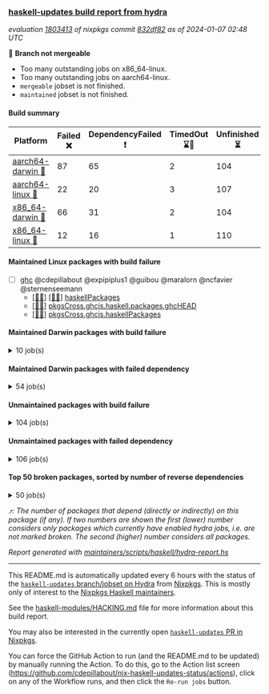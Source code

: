 ### [haskell-updates build report from hydra](https://hydra.nixos.org/jobset/nixpkgs/haskell-updates)
*evaluation [1803413](https://hydra.nixos.org/eval/1803413) of nixpkgs commit [832df82](https://github.com/NixOS/nixpkgs/commits/832df82ffcdc0b85f3fb38674732a56b86d0edab) as of 2024-01-07 02:48 UTC*

🔴 **Branch not mergeable**
  * Too many outstanding jobs on x86_64-linux.
  * Too many outstanding jobs on aarch64-linux.
  * `mergeable` jobset is not finished.
  * `maintained` jobset is not finished.

#### Build summary

 | Platform | Failed ❌ | DependencyFailed ❗ | TimedOut ⌛🚫 | Unfinished ⏳ | Success ✅ | 
 | --- | --- | --- | --- | --- | --- | 
 | [aarch64-darwin 🍏](https://hydra.nixos.org/eval/1803413?filter=.aarch64-darwin) | 87 | 65 | 2 | 104 | 6563 | 
 | [aarch64-linux 📱](https://hydra.nixos.org/eval/1803413?filter=.aarch64-linux) | 22 | 20 | 3 | 107 | 6740 | 
 | [x86_64-darwin 🍎](https://hydra.nixos.org/eval/1803413?filter=.x86_64-darwin) | 66 | 31 | 2 | 104 | 6630 | 
 | [x86_64-linux 🐧](https://hydra.nixos.org/eval/1803413?filter=.x86_64-linux) | 12 | 16 | 1 | 110 | 6796 | 
#### Maintained Linux packages with build failure
- [ ] [ghc](https://hydra.nixos.org/eval/1803413?filter=ghc) @cdepillabout @expipiplus1 @guibou @maralorn @ncfavier @sternenseemann
  - [[📱✅]](https://hydra.nixos.org/build/243823957) [[🐧✅]](https://hydra.nixos.org/build/243803550) [haskellPackages](https://hydra.nixos.org/eval/1803413?filter=haskellPackages.ghc)
  -  [[🐧❌]](https://hydra.nixos.org/build/245709873) [pkgsCross.ghcjs.haskell.packages.ghcHEAD](https://hydra.nixos.org/eval/1803413?filter=pkgsCross.ghcjs.haskell.packages.ghcHEAD.ghc)
  -  [[🐧❌]](https://hydra.nixos.org/build/245650369) [pkgsCross.ghcjs.haskellPackages](https://hydra.nixos.org/eval/1803413?filter=pkgsCross.ghcjs.haskellPackages.ghc)
#### Maintained Darwin packages with build failure
<details><summary>10 job(s) </summary>

- [ ] [ghc](https://hydra.nixos.org/eval/1803413?filter=ghc) @cdepillabout @expipiplus1 @guibou @maralorn @ncfavier @sternenseemann
  - [[🍏✅]](https://hydra.nixos.org/build/244074299) [[🍎✅]](https://hydra.nixos.org/build/243820106) [haskellPackages](https://hydra.nixos.org/eval/1803413?filter=haskellPackages.ghc)
  - [[🍏❌]](https://hydra.nixos.org/build/245712296) [[🍎❌]](https://hydra.nixos.org/build/245708337) [pkgsCross.ghcjs.haskell.packages.ghcHEAD](https://hydra.nixos.org/eval/1803413?filter=pkgsCross.ghcjs.haskell.packages.ghcHEAD.ghc)
  - [[🍏❌]](https://hydra.nixos.org/build/245650375) [[🍎❌]](https://hydra.nixos.org/build/245650364) [pkgsCross.ghcjs.haskellPackages](https://hydra.nixos.org/eval/1803413?filter=pkgsCross.ghcjs.haskellPackages.ghc)
- [ ] [ghcHEAD](https://hydra.nixos.org/eval/1803413?filter=ghcHEAD) @cdepillabout @expipiplus1 @guibou @maralorn @ncfavier @sternenseemann
  - [[🍏❌]](https://hydra.nixos.org/build/245702014) [[🍎✅]](https://hydra.nixos.org/build/245709928) [haskell.compiler](https://hydra.nixos.org/eval/1803413?filter=haskell.compiler.ghcHEAD)
  - [[🍏❌]](https://hydra.nixos.org/build/245711142) [[🍎✅]](https://hydra.nixos.org/build/245711056) [haskell.compiler.native-bignum](https://hydra.nixos.org/eval/1803413?filter=haskell.compiler.native-bignum.ghcHEAD)
- [ ] [gitit](https://hydra.nixos.org/eval/1803413?filter=gitit) @Profpatsch @sternenseemann
  - [[🍏❌]](https://hydra.nixos.org/build/245702540) [[🍎✅]](https://hydra.nixos.org/build/245710091) [toplevel](https://hydra.nixos.org/eval/1803413?filter=gitit)
  - [[🍏✅]](https://hydra.nixos.org/build/245703330) [[🍎✅]](https://hydra.nixos.org/build/245711756) [haskellPackages](https://hydra.nixos.org/eval/1803413?filter=haskellPackages.gitit)
</details>

#### Maintained Darwin packages with failed dependency
<details><summary>54 job(s) </summary>

- [ ] [cabal-install](https://hydra.nixos.org/eval/1803413?filter=cabal-install) @sternenseemann
  - [[🍏✅]](https://hydra.nixos.org/build/245703784) [[🍎✅]](https://hydra.nixos.org/build/245709975) [toplevel](https://hydra.nixos.org/eval/1803413?filter=cabal-install)
  - [[🍏✅]](https://hydra.nixos.org/build/245705029) [[🍎✅]](https://hydra.nixos.org/build/245708210) [haskell.packages.ghc8107](https://hydra.nixos.org/eval/1803413?filter=haskell.packages.ghc8107.cabal-install)
  - [[🍏✅]](https://hydra.nixos.org/build/245702057) [[🍎✅]](https://hydra.nixos.org/build/245711556) [haskell.packages.ghc902](https://hydra.nixos.org/eval/1803413?filter=haskell.packages.ghc902.cabal-install)
  - [[🍏✅]](https://hydra.nixos.org/build/245704450) [[🍎✅]](https://hydra.nixos.org/build/245705764) [haskell.packages.ghc925](https://hydra.nixos.org/eval/1803413?filter=haskell.packages.ghc925.cabal-install)
  - [[🍏✅]](https://hydra.nixos.org/build/245703074) [[🍎✅]](https://hydra.nixos.org/build/245706751) [haskell.packages.ghc926](https://hydra.nixos.org/eval/1803413?filter=haskell.packages.ghc926.cabal-install)
  - [[🍏✅]](https://hydra.nixos.org/build/245712130) [[🍎✅]](https://hydra.nixos.org/build/245701649) [haskell.packages.ghc927](https://hydra.nixos.org/eval/1803413?filter=haskell.packages.ghc927.cabal-install)
  - [[🍏✅]](https://hydra.nixos.org/build/245712220) [[🍎✅]](https://hydra.nixos.org/build/245704696) [haskell.packages.ghc928](https://hydra.nixos.org/eval/1803413?filter=haskell.packages.ghc928.cabal-install)
  - [[🍏✅]](https://hydra.nixos.org/build/245708885) [[🍎✅]](https://hydra.nixos.org/build/245702637) [haskell.packages.ghc945](https://hydra.nixos.org/eval/1803413?filter=haskell.packages.ghc945.cabal-install)
  - [[🍏✅]](https://hydra.nixos.org/build/245712072) [[🍎✅]](https://hydra.nixos.org/build/245702489) [haskell.packages.ghc946](https://hydra.nixos.org/eval/1803413?filter=haskell.packages.ghc946.cabal-install)
  - [[🍏❗]](https://hydra.nixos.org/build/245704334) [[🍎✅]](https://hydra.nixos.org/build/245707579) [haskell.packages.ghc947](https://hydra.nixos.org/eval/1803413?filter=haskell.packages.ghc947.cabal-install)
  - [[🍏✅]](https://hydra.nixos.org/build/245704420) [[🍎✅]](https://hydra.nixos.org/build/245708674) [haskell.packages.ghc948](https://hydra.nixos.org/eval/1803413?filter=haskell.packages.ghc948.cabal-install)
  - [[🍏✅]](https://hydra.nixos.org/build/245706930) [[🍎✅]](https://hydra.nixos.org/build/245704730) [haskell.packages.ghc963](https://hydra.nixos.org/eval/1803413?filter=haskell.packages.ghc963.cabal-install)
  - [[🍏✅]](https://hydra.nixos.org/build/245702610) [[🍎✅]](https://hydra.nixos.org/build/245703919) [haskellPackages](https://hydra.nixos.org/eval/1803413?filter=haskellPackages.cabal-install)
- [ ] [cabal2nix](https://hydra.nixos.org/eval/1803413?filter=cabal2nix) @sternenseemann
  - [[🍏✅]](https://hydra.nixos.org/build/245707035) [[🍎✅]](https://hydra.nixos.org/build/245707666) [toplevel](https://hydra.nixos.org/eval/1803413?filter=cabal2nix)
  - [[🍏⏳]](https://hydra.nixos.org/build/245787867) [[🍎⏳]](https://hydra.nixos.org/build/245787785) [haskell.packages.ghc8107](https://hydra.nixos.org/eval/1803413?filter=haskell.packages.ghc8107.cabal2nix)
  - [[🍏⏳]](https://hydra.nixos.org/build/245787732) [[🍎⏳]](https://hydra.nixos.org/build/245787712) [haskell.packages.ghc902](https://hydra.nixos.org/eval/1803413?filter=haskell.packages.ghc902.cabal2nix)
  - [[🍏✅]](https://hydra.nixos.org/build/245709576) [[🍎✅]](https://hydra.nixos.org/build/245704033) [haskell.packages.ghc925](https://hydra.nixos.org/eval/1803413?filter=haskell.packages.ghc925.cabal2nix)
  - [[🍏✅]](https://hydra.nixos.org/build/245702799) [[🍎✅]](https://hydra.nixos.org/build/245710183) [haskell.packages.ghc926](https://hydra.nixos.org/eval/1803413?filter=haskell.packages.ghc926.cabal2nix)
  - [[🍏✅]](https://hydra.nixos.org/build/245703248) [[🍎✅]](https://hydra.nixos.org/build/245703947) [haskell.packages.ghc927](https://hydra.nixos.org/eval/1803413?filter=haskell.packages.ghc927.cabal2nix)
  - [[🍏✅]](https://hydra.nixos.org/build/245703256) [[🍎✅]](https://hydra.nixos.org/build/245703989) [haskell.packages.ghc928](https://hydra.nixos.org/eval/1803413?filter=haskell.packages.ghc928.cabal2nix)
  - [[🍏✅]](https://hydra.nixos.org/build/245704833) [[🍎✅]](https://hydra.nixos.org/build/245706619) [haskell.packages.ghc945](https://hydra.nixos.org/eval/1803413?filter=haskell.packages.ghc945.cabal2nix)
  - [[🍏✅]](https://hydra.nixos.org/build/245711419) [[🍎✅]](https://hydra.nixos.org/build/245704532) [haskell.packages.ghc946](https://hydra.nixos.org/eval/1803413?filter=haskell.packages.ghc946.cabal2nix)
  - [[🍏❗]](https://hydra.nixos.org/build/245710647) [[🍎✅]](https://hydra.nixos.org/build/245702842) [haskell.packages.ghc947](https://hydra.nixos.org/eval/1803413?filter=haskell.packages.ghc947.cabal2nix)
  - [[🍏✅]](https://hydra.nixos.org/build/245710733) [[🍎✅]](https://hydra.nixos.org/build/245703839) [haskell.packages.ghc948](https://hydra.nixos.org/eval/1803413?filter=haskell.packages.ghc948.cabal2nix)
  - [[🍏✅]](https://hydra.nixos.org/build/245711685) [[🍎✅]](https://hydra.nixos.org/build/245706459) [haskell.packages.ghc963](https://hydra.nixos.org/eval/1803413?filter=haskell.packages.ghc963.cabal2nix)
  - [[🍏✅]](https://hydra.nixos.org/build/245709049) [[🍎✅]](https://hydra.nixos.org/build/245702369) [haskellPackages](https://hydra.nixos.org/eval/1803413?filter=haskellPackages.cabal2nix)
- [ ] [[🍏❗]](https://hydra.nixos.org/build/245708719) [[🍎✅]](https://hydra.nixos.org/build/245705832) [haskellPackages.ghc-vis](https://hydra.nixos.org/eval/1803413?filter=haskellPackages.ghc-vis) @dalpd
- [ ] [hlint](https://hydra.nixos.org/eval/1803413?filter=hlint) @maralorn
  - [[🍏✅]](https://hydra.nixos.org/build/245707765) [[🍎✅]](https://hydra.nixos.org/build/245708300) [toplevel](https://hydra.nixos.org/eval/1803413?filter=hlint)
  - [[🍏✅]](https://hydra.nixos.org/build/245709542) [[🍎✅]](https://hydra.nixos.org/build/245707104) [haskell.packages.ghc902](https://hydra.nixos.org/eval/1803413?filter=haskell.packages.ghc902.hlint)
  - [[🍏✅]](https://hydra.nixos.org/build/245706684) [[🍎✅]](https://hydra.nixos.org/build/245711951) [haskell.packages.ghc925](https://hydra.nixos.org/eval/1803413?filter=haskell.packages.ghc925.hlint)
  - [[🍏✅]](https://hydra.nixos.org/build/245710432) [[🍎✅]](https://hydra.nixos.org/build/245706586) [haskell.packages.ghc926](https://hydra.nixos.org/eval/1803413?filter=haskell.packages.ghc926.hlint)
  - [[🍏✅]](https://hydra.nixos.org/build/245709732) [[🍎✅]](https://hydra.nixos.org/build/245711442) [haskell.packages.ghc927](https://hydra.nixos.org/eval/1803413?filter=haskell.packages.ghc927.hlint)
  - [[🍏✅]](https://hydra.nixos.org/build/245704121) [[🍎✅]](https://hydra.nixos.org/build/245703587) [haskell.packages.ghc928](https://hydra.nixos.org/eval/1803413?filter=haskell.packages.ghc928.hlint)
  - [[🍏✅]](https://hydra.nixos.org/build/245705861) [[🍎✅]](https://hydra.nixos.org/build/245705721) [haskell.packages.ghc945](https://hydra.nixos.org/eval/1803413?filter=haskell.packages.ghc945.hlint)
  - [[🍏✅]](https://hydra.nixos.org/build/245706826) [[🍎✅]](https://hydra.nixos.org/build/245705642) [haskell.packages.ghc946](https://hydra.nixos.org/eval/1803413?filter=haskell.packages.ghc946.hlint)
  - [[🍏❗]](https://hydra.nixos.org/build/245709047) [[🍎✅]](https://hydra.nixos.org/build/245703773) [haskell.packages.ghc947](https://hydra.nixos.org/eval/1803413?filter=haskell.packages.ghc947.hlint)
  - [[🍏✅]](https://hydra.nixos.org/build/245708922) [[🍎✅]](https://hydra.nixos.org/build/245707580) [haskell.packages.ghc948](https://hydra.nixos.org/eval/1803413?filter=haskell.packages.ghc948.hlint)
  - [[🍏✅]](https://hydra.nixos.org/build/245712236) [[🍎✅]](https://hydra.nixos.org/build/245706860) [haskellPackages](https://hydra.nixos.org/eval/1803413?filter=haskellPackages.hlint)
- [ ] [weeder](https://hydra.nixos.org/eval/1803413?filter=weeder) @maralorn
  - [[🍏⏳]](https://hydra.nixos.org/build/245787721) [[🍎⏳]](https://hydra.nixos.org/build/245787847) [haskell.packages.ghc8107](https://hydra.nixos.org/eval/1803413?filter=haskell.packages.ghc8107.weeder)
  - [[🍏⏳]](https://hydra.nixos.org/build/245787770) [[🍎⏳]](https://hydra.nixos.org/build/245787671) [haskell.packages.ghc902](https://hydra.nixos.org/eval/1803413?filter=haskell.packages.ghc902.weeder)
  - [[🍏⏳]](https://hydra.nixos.org/build/245787695) [[🍎⏳]](https://hydra.nixos.org/build/245787738) [haskell.packages.ghc925](https://hydra.nixos.org/eval/1803413?filter=haskell.packages.ghc925.weeder)
  - [[🍏⏳]](https://hydra.nixos.org/build/245787733) [[🍎⏳]](https://hydra.nixos.org/build/245787714) [haskell.packages.ghc926](https://hydra.nixos.org/eval/1803413?filter=haskell.packages.ghc926.weeder)
  - [[🍏⏳]](https://hydra.nixos.org/build/245787757) [[🍎⏳]](https://hydra.nixos.org/build/245787693) [haskell.packages.ghc927](https://hydra.nixos.org/eval/1803413?filter=haskell.packages.ghc927.weeder)
  - [[🍏⏳]](https://hydra.nixos.org/build/245787708) [[🍎⏳]](https://hydra.nixos.org/build/245787756) [haskell.packages.ghc928](https://hydra.nixos.org/eval/1803413?filter=haskell.packages.ghc928.weeder)
  - [[🍏✅]](https://hydra.nixos.org/build/245701528) [[🍎✅]](https://hydra.nixos.org/build/245709036) [haskell.packages.ghc945](https://hydra.nixos.org/eval/1803413?filter=haskell.packages.ghc945.weeder)
  - [[🍏✅]](https://hydra.nixos.org/build/245701910) [[🍎✅]](https://hydra.nixos.org/build/245706341) [haskell.packages.ghc946](https://hydra.nixos.org/eval/1803413?filter=haskell.packages.ghc946.weeder)
  - [[🍏❗]](https://hydra.nixos.org/build/245711627) [[🍎✅]](https://hydra.nixos.org/build/245707889) [haskell.packages.ghc947](https://hydra.nixos.org/eval/1803413?filter=haskell.packages.ghc947.weeder)
  - [[🍏✅]](https://hydra.nixos.org/build/245707836) [[🍎✅]](https://hydra.nixos.org/build/245702742) [haskell.packages.ghc948](https://hydra.nixos.org/eval/1803413?filter=haskell.packages.ghc948.weeder)
  - [[🍏✅]](https://hydra.nixos.org/build/245705895) [[🍎✅]](https://hydra.nixos.org/build/245709907) [haskell.packages.ghc963](https://hydra.nixos.org/eval/1803413?filter=haskell.packages.ghc963.weeder)
  - [[🍏✅]](https://hydra.nixos.org/build/245706520) [[🍎✅]](https://hydra.nixos.org/build/245708048) [haskellPackages](https://hydra.nixos.org/eval/1803413?filter=haskellPackages.weeder)
</details>

#### Unmaintained packages with build failure
<details><summary>104 job(s) </summary>

- [ ] [[🍏❌]](https://hydra.nixos.org/build/245702752) [[📱❌]](https://hydra.nixos.org/build/245706348) [[🍎❌]](https://hydra.nixos.org/build/245712080) [[🐧❌]](https://hydra.nixos.org/build/245710306) [haskellPackages.composite-base](https://hydra.nixos.org/eval/1803413?filter=haskellPackages.composite-base)  ⤴️ 14 | 28
- [ ] [[🍏❌]](https://hydra.nixos.org/build/245702200) [[📱✅]](https://hydra.nixos.org/build/245705002) [[🍎✅]](https://hydra.nixos.org/build/245711174) [[🐧✅]](https://hydra.nixos.org/build/245710450) [haskellPackages.graphviz](https://hydra.nixos.org/eval/1803413?filter=haskellPackages.graphviz)  ⤴️ 12 | 57
- [ ] [[🍏❌]](https://hydra.nixos.org/build/244079216) [[📱✅]](https://hydra.nixos.org/build/243826568) [[🍎✅]](https://hydra.nixos.org/build/243822809) [[🐧✅]](https://hydra.nixos.org/build/243808943) [haskellPackages.di-core](https://hydra.nixos.org/eval/1803413?filter=haskellPackages.di-core)  ⤴️ 7 | 11
- [ ] [[🍏❌]](https://hydra.nixos.org/build/244076650) [[📱✅]](https://hydra.nixos.org/build/243806137) [[🍎❌]](https://hydra.nixos.org/build/243830182) [[🐧✅]](https://hydra.nixos.org/build/243828133) [haskellPackages.lbfgs](https://hydra.nixos.org/eval/1803413?filter=haskellPackages.lbfgs)  ⤴️ 3 | 3
- [ ] [[🍏✅]](https://hydra.nixos.org/build/245703714) [[📱❌]](https://hydra.nixos.org/build/245707601) [[🍎✅]](https://hydra.nixos.org/build/245706093) [[🐧✅]](https://hydra.nixos.org/build/245710221) [haskellPackages.spatial-math](https://hydra.nixos.org/eval/1803413?filter=haskellPackages.spatial-math)  ⤴️ 2 | 7
- [ ] [[🍏❌]](https://hydra.nixos.org/build/245711887) [[📱✅]](https://hydra.nixos.org/build/245707272) [[🍎✅]](https://hydra.nixos.org/build/245711634) [[🐧✅]](https://hydra.nixos.org/build/245704001) [haskellPackages.morpheus-graphql-server](https://hydra.nixos.org/eval/1803413?filter=haskellPackages.morpheus-graphql-server)  ⤴️ 2 | 2
- [ ] [[🍏❌]](https://hydra.nixos.org/build/244077624) [[📱✅]](https://hydra.nixos.org/build/243824490) [[🍎❌]](https://hydra.nixos.org/build/243829698) [[🐧✅]](https://hydra.nixos.org/build/243824387) [haskellPackages.HsSyck](https://hydra.nixos.org/eval/1803413?filter=haskellPackages.HsSyck)  ⤴️ 1 | 10
- [ ] [[🍏❌]](https://hydra.nixos.org/build/245704197) [[📱✅]](https://hydra.nixos.org/build/245706726) [[🍎❌]](https://hydra.nixos.org/build/245703215) [[🐧✅]](https://hydra.nixos.org/build/245704238) [haskellPackages.posix-socket](https://hydra.nixos.org/eval/1803413?filter=haskellPackages.posix-socket)  ⤴️ 1 | 2
- [ ] [[🍏❌]](https://hydra.nixos.org/build/245704792) [[📱❌]](https://hydra.nixos.org/build/245704088) [[🍎❌]](https://hydra.nixos.org/build/245711428) [[🐧❌]](https://hydra.nixos.org/build/245703304) [haskellPackages.aeson-generics-typescript](https://hydra.nixos.org/eval/1803413?filter=haskellPackages.aeson-generics-typescript)  ⤴️ 1 | 1
- [ ] [[🍏❌]](https://hydra.nixos.org/build/245696349) [[📱❌]](https://hydra.nixos.org/build/245696941) [[🍎❌]](https://hydra.nixos.org/build/245695660) [[🐧❌]](https://hydra.nixos.org/build/245696015) [haskellPackages.defun-bool](https://hydra.nixos.org/eval/1803413?filter=haskellPackages.defun-bool)  ⤴️ 1 | 1
- [ ] [[🍏❌]](https://hydra.nixos.org/build/245702805) [[📱✅]](https://hydra.nixos.org/build/245706953) [[🍎❌]](https://hydra.nixos.org/build/245709822) [[🐧✅]](https://hydra.nixos.org/build/245707813) [haskellPackages.gi-gdkx11](https://hydra.nixos.org/eval/1803413?filter=haskellPackages.gi-gdkx11)  ⤴️ 1 | 1
- [ ] [[🍏❌]](https://hydra.nixos.org/build/244075157) [[📱❌]](https://hydra.nixos.org/build/243820650) [[🍎✅]](https://hydra.nixos.org/build/243822700) [[🐧✅]](https://hydra.nixos.org/build/243822873) [haskellPackages.nlopt-haskell](https://hydra.nixos.org/eval/1803413?filter=haskellPackages.nlopt-haskell)  ⤴️ 1 | 1
- [ ] [[🍏❌]](https://hydra.nixos.org/build/244078913) [[📱✅]](https://hydra.nixos.org/build/243832157) [[🍎❌]](https://hydra.nixos.org/build/243824421) [[🐧✅]](https://hydra.nixos.org/build/243803924) [haskellPackages.openal-ffi](https://hydra.nixos.org/eval/1803413?filter=haskellPackages.openal-ffi)  ⤴️ 1 | 1
- [ ] [[🍏❌]](https://hydra.nixos.org/build/244074800) [[📱✅]](https://hydra.nixos.org/build/243815860) [[🍎✅]](https://hydra.nixos.org/build/243818974) [[🐧✅]](https://hydra.nixos.org/build/243816424) [haskellPackages.sequence-formats](https://hydra.nixos.org/eval/1803413?filter=haskellPackages.sequence-formats)  ⤴️ 1 | 1
- [ ] [[🍏✅]](https://hydra.nixos.org/build/244077620) [[📱❌]](https://hydra.nixos.org/build/243830659) [[🍎✅]](https://hydra.nixos.org/build/243821309) [[🐧✅]](https://hydra.nixos.org/build/243829610) [haskellPackages.stm-queue](https://hydra.nixos.org/eval/1803413?filter=haskellPackages.stm-queue)  ⤴️ 1 | 1
- [ ] [[🍏❌]](https://hydra.nixos.org/build/244077067) [[📱✅]](https://hydra.nixos.org/build/243803741) [[🍎❌]](https://hydra.nixos.org/build/243812397) [[🐧✅]](https://hydra.nixos.org/build/243817752) [haskellPackages.sym](https://hydra.nixos.org/eval/1803413?filter=haskellPackages.sym)  ⤴️ 1 | 1
- [ ] [[🍏❌]](https://hydra.nixos.org/build/245710548) [[📱❌]](https://hydra.nixos.org/build/245709988) [[🍎❌]](https://hydra.nixos.org/build/245706441) [[🐧❌]](https://hydra.nixos.org/build/245704285) [haskellPackages.typst](https://hydra.nixos.org/eval/1803413?filter=haskellPackages.typst)  ⤴️ 1 | 1
- [ ] [[🍏✅]](https://hydra.nixos.org/build/244079150) [[📱❌]](https://hydra.nixos.org/build/243831253) [[🍎✅]](https://hydra.nixos.org/build/243804536) [[🐧✅]](https://hydra.nixos.org/build/243811979) [haskellPackages.freetype2](https://hydra.nixos.org/eval/1803413?filter=haskellPackages.freetype2)  ⤴️ 0 | 12
- [ ] [[🍏❌]](https://hydra.nixos.org/build/245696316) [[📱❌]](https://hydra.nixos.org/build/245696502) [[🍎❌]](https://hydra.nixos.org/build/245695983) [[🐧❌]](https://hydra.nixos.org/build/245695655) [haskellPackages.acquire](https://hydra.nixos.org/eval/1803413?filter=haskellPackages.acquire)  ⤴️ 0 | 11
- [ ] [[🍏❌]](https://hydra.nixos.org/build/245709032) [[📱❌]](https://hydra.nixos.org/build/245706601) [[🍎✅]](https://hydra.nixos.org/build/245704683) [[🐧✅]](https://hydra.nixos.org/build/245705587) [haskellPackages.hw-simd](https://hydra.nixos.org/eval/1803413?filter=haskellPackages.hw-simd)  ⤴️ 0 | 9
- [ ] [[🍏❌]](https://hydra.nixos.org/build/245706838) [[📱✅]](https://hydra.nixos.org/build/245709493) [[🍎❌]](https://hydra.nixos.org/build/245710959) [[🐧✅]](https://hydra.nixos.org/build/245710198) [haskellPackages.pipes-zlib](https://hydra.nixos.org/eval/1803413?filter=haskellPackages.pipes-zlib)  ⤴️ 0 | 5
- [ ] [[🍏❌]](https://hydra.nixos.org/build/244077952) [[📱✅]](https://hydra.nixos.org/build/243810690) [[🍎✅]](https://hydra.nixos.org/build/243826716) [[🐧✅]](https://hydra.nixos.org/build/243809169) [haskellPackages.rdtsc](https://hydra.nixos.org/eval/1803413?filter=haskellPackages.rdtsc)  ⤴️ 0 | 4
- [ ] [[🍏❌]](https://hydra.nixos.org/build/244079032) [[📱✅]](https://hydra.nixos.org/build/243808969) [[🍎❌]](https://hydra.nixos.org/build/243815201) [[🐧✅]](https://hydra.nixos.org/build/243806503) [haskellPackages.error-codes](https://hydra.nixos.org/eval/1803413?filter=haskellPackages.error-codes)  ⤴️ 0 | 3
- [ ] [[🍏❌]](https://hydra.nixos.org/build/245703246) [[📱✅]](https://hydra.nixos.org/build/245708032) [[🍎✅]](https://hydra.nixos.org/build/245704397) [[🐧✅]](https://hydra.nixos.org/build/245702045) [haskellPackages.folds](https://hydra.nixos.org/eval/1803413?filter=haskellPackages.folds)  ⤴️ 0 | 3
- [ ] [[🍏❗]](https://hydra.nixos.org/build/244073896) [[📱❌]](https://hydra.nixos.org/build/243831148) [[🍎✅]](https://hydra.nixos.org/build/243823411) [[🐧✅]](https://hydra.nixos.org/build/243812146) [haskellPackages.picosat](https://hydra.nixos.org/eval/1803413?filter=haskellPackages.picosat)  ⤴️ 0 | 3
- [ ] [[🍏❌]](https://hydra.nixos.org/build/244078409) [[📱✅]](https://hydra.nixos.org/build/243812479) [[🍎✅]](https://hydra.nixos.org/build/243807574) [[🐧✅]](https://hydra.nixos.org/build/243811394) [haskellPackages.LibZip](https://hydra.nixos.org/eval/1803413?filter=haskellPackages.LibZip)  ⤴️ 0 | 2
- [ ] [[🍏❌]](https://hydra.nixos.org/build/244076626) [[📱✅]](https://hydra.nixos.org/build/243807980) [[🍎✅]](https://hydra.nixos.org/build/243825148) [[🐧✅]](https://hydra.nixos.org/build/243820967) [haskellPackages.bindings-levmar](https://hydra.nixos.org/eval/1803413?filter=haskellPackages.bindings-levmar)  ⤴️ 0 | 2
- [ ] [[🍏❌]](https://hydra.nixos.org/build/244079510) [[📱✅]](https://hydra.nixos.org/build/243803781) [[🍎✅]](https://hydra.nixos.org/build/243831820) [[🐧✅]](https://hydra.nixos.org/build/243824666) [haskellPackages.rocksdb-haskell](https://hydra.nixos.org/eval/1803413?filter=haskellPackages.rocksdb-haskell)  ⤴️ 0 | 2
- [ ] [[🍏❌]](https://hydra.nixos.org/build/245703367) [[📱✅]](https://hydra.nixos.org/build/245711476) [[🍎❌]](https://hydra.nixos.org/build/245708847) [[🐧✅]](https://hydra.nixos.org/build/245705283) [haskellPackages.HsHTSLib](https://hydra.nixos.org/eval/1803413?filter=haskellPackages.HsHTSLib)  ⤴️ 0 | 1
- [ ] [[🍏❌]](https://hydra.nixos.org/build/245703271) [[📱❌]](https://hydra.nixos.org/build/245710595) [[🍎❌]](https://hydra.nixos.org/build/245711859) [[🐧❌]](https://hydra.nixos.org/build/245703574) [haskellPackages.commonmark-simple](https://hydra.nixos.org/eval/1803413?filter=haskellPackages.commonmark-simple)  ⤴️ 0 | 1
- [ ] [[🍏❌]](https://hydra.nixos.org/build/244073765) [[📱✅]](https://hydra.nixos.org/build/243807357) [[🍎❌]](https://hydra.nixos.org/build/243825111) [[🐧✅]](https://hydra.nixos.org/build/243811818) [haskellPackages.hamid](https://hydra.nixos.org/eval/1803413?filter=haskellPackages.hamid)  ⤴️ 0 | 1
- [ ] [[🍏✅]](https://hydra.nixos.org/build/244074836) [[📱✅]](https://hydra.nixos.org/build/243826536) [[🍎❌]](https://hydra.nixos.org/build/243816301) [[🐧✅]](https://hydra.nixos.org/build/243823609) [haskellPackages.hmatrix-morpheus](https://hydra.nixos.org/eval/1803413?filter=haskellPackages.hmatrix-morpheus)  ⤴️ 0 | 1
- [ ] [[🍏❌]](https://hydra.nixos.org/build/244078527) [[📱✅]](https://hydra.nixos.org/build/243815192) [[🍎❌]](https://hydra.nixos.org/build/243807292) [[🐧✅]](https://hydra.nixos.org/build/243826391) [haskellPackages.huckleberry](https://hydra.nixos.org/eval/1803413?filter=haskellPackages.huckleberry)  ⤴️ 0 | 1
- [ ] [[🍏❌]](https://hydra.nixos.org/build/245705704) [[📱✅]](https://hydra.nixos.org/build/245708126) [[🍎❌]](https://hydra.nixos.org/build/245710260) [[🐧✅]](https://hydra.nixos.org/build/245707194) [haskellPackages.om-time](https://hydra.nixos.org/eval/1803413?filter=haskellPackages.om-time)  ⤴️ 0 | 1
- [ ] [[🍏❌]](https://hydra.nixos.org/build/244079629) [[📱✅]](https://hydra.nixos.org/build/243820315) [[🍎✅]](https://hydra.nixos.org/build/243824264) [[🐧✅]](https://hydra.nixos.org/build/243824727) [haskellPackages.pgp-wordlist](https://hydra.nixos.org/eval/1803413?filter=haskellPackages.pgp-wordlist)  ⤴️ 0 | 1
- [ ] [[🍏❌]](https://hydra.nixos.org/build/244075220) [[📱✅]](https://hydra.nixos.org/build/243813123) [[🍎❌]](https://hydra.nixos.org/build/243825742) [[🐧✅]](https://hydra.nixos.org/build/243826541) [haskellPackages.select](https://hydra.nixos.org/eval/1803413?filter=haskellPackages.select)  ⤴️ 0 | 1
- [ ] [[🍏❌]](https://hydra.nixos.org/build/244079678) [[📱✅]](https://hydra.nixos.org/build/243807738) [[🍎❌]](https://hydra.nixos.org/build/243823243) [[🐧✅]](https://hydra.nixos.org/build/243808758) [haskellPackages.sysinfo](https://hydra.nixos.org/eval/1803413?filter=haskellPackages.sysinfo)  ⤴️ 0 | 1
- [ ] [[🍏✅]](https://hydra.nixos.org/build/244077947) [[📱✅]](https://hydra.nixos.org/build/243809828) [[🍎❌]](https://hydra.nixos.org/build/243824883) [[🐧✅]](https://hydra.nixos.org/build/243810710) [haskellPackages.FractalArt](https://hydra.nixos.org/eval/1803413?filter=haskellPackages.FractalArt) 
- [ ] [[🍏✅]](https://hydra.nixos.org/build/244079880) [[📱❌]](https://hydra.nixos.org/build/243818617) [[🍎✅]](https://hydra.nixos.org/build/243829961) [[🐧✅]](https://hydra.nixos.org/build/243816454) [haskellPackages.HsASA](https://hydra.nixos.org/eval/1803413?filter=haskellPackages.HsASA) 
- [ ] [[🍏❌]](https://hydra.nixos.org/build/244076569) [[📱✅]](https://hydra.nixos.org/build/243825787) [[🍎❌]](https://hydra.nixos.org/build/243804298) [[🐧✅]](https://hydra.nixos.org/build/243822085) [haskellPackages.al](https://hydra.nixos.org/eval/1803413?filter=haskellPackages.al) 
- [ ] [[🍏❌]](https://hydra.nixos.org/build/245710704) [[📱✅]](https://hydra.nixos.org/build/245703751) [[🍎✅]](https://hydra.nixos.org/build/245707979) [[🐧✅]](https://hydra.nixos.org/build/245710159) [haskellPackages.amazonka-cur](https://hydra.nixos.org/eval/1803413?filter=haskellPackages.amazonka-cur) 
- [ ] [[🍏❌]](https://hydra.nixos.org/build/245702023) [[📱✅]](https://hydra.nixos.org/build/245710587) [[🍎✅]](https://hydra.nixos.org/build/245711424) [[🐧✅]](https://hydra.nixos.org/build/245710727) [haskellPackages.amazonka-opensearch](https://hydra.nixos.org/eval/1803413?filter=haskellPackages.amazonka-opensearch) 
- [ ] [[🍏❌]](https://hydra.nixos.org/build/245709555) [[📱✅]](https://hydra.nixos.org/build/245709779) [[🍎✅]](https://hydra.nixos.org/build/245710122) [[🐧✅]](https://hydra.nixos.org/build/245709253) [haskellPackages.amazonka-servicecatalog-appregistry](https://hydra.nixos.org/eval/1803413?filter=haskellPackages.amazonka-servicecatalog-appregistry) 
- [ ] [[🍏❌]](https://hydra.nixos.org/build/245703072) [[📱✅]](https://hydra.nixos.org/build/245703269) [[🍎✅]](https://hydra.nixos.org/build/245701437) [[🐧✅]](https://hydra.nixos.org/build/245701604) [haskellPackages.amazonka-transfer](https://hydra.nixos.org/eval/1803413?filter=haskellPackages.amazonka-transfer) 
- [ ] [[🍏❌]](https://hydra.nixos.org/build/244073630) [[📱✅]](https://hydra.nixos.org/build/243805932) [[🍎❌]](https://hydra.nixos.org/build/243818277) [[🐧✅]](https://hydra.nixos.org/build/243813631) [haskellPackages.env-extra](https://hydra.nixos.org/eval/1803413?filter=haskellPackages.env-extra) 
- [ ] [[🍏❌]](https://hydra.nixos.org/build/245704695) [[📱✅]](https://hydra.nixos.org/build/245706302) [[🍎❌]](https://hydra.nixos.org/build/245711136) [[🐧✅]](https://hydra.nixos.org/build/245705088) [haskellPackages.epub-metadata](https://hydra.nixos.org/eval/1803413?filter=haskellPackages.epub-metadata) 
- [ ] [[🍏❌]](https://hydra.nixos.org/build/244078516) [[📱✅]](https://hydra.nixos.org/build/243807211) [[🍎✅]](https://hydra.nixos.org/build/243825311) [[🐧✅]](https://hydra.nixos.org/build/243819173) [haskellPackages.executable-hash](https://hydra.nixos.org/eval/1803413?filter=haskellPackages.executable-hash) 
- [ ] [[🍏❌]](https://hydra.nixos.org/build/245708246) [[📱✅]](https://hydra.nixos.org/build/245704318) [[🍎❌]](https://hydra.nixos.org/build/245707066) [[🐧✅]](https://hydra.nixos.org/build/245707764) [haskellPackages.exinst-base](https://hydra.nixos.org/eval/1803413?filter=haskellPackages.exinst-base) 
- [ ] [[🍏❌]](https://hydra.nixos.org/build/244073869) [[📱✅]](https://hydra.nixos.org/build/243830314) [[🍎❌]](https://hydra.nixos.org/build/243823569) [[🐧✅]](https://hydra.nixos.org/build/243812194) [haskellPackages.float128](https://hydra.nixos.org/eval/1803413?filter=haskellPackages.float128) 
- [ ] [[🍏❌]](https://hydra.nixos.org/build/245709940) [[📱✅]](https://hydra.nixos.org/build/245711579) [[🍎❌]](https://hydra.nixos.org/build/245701995) [[🐧✅]](https://hydra.nixos.org/build/245706335) [haskellPackages.fudgets](https://hydra.nixos.org/eval/1803413?filter=haskellPackages.fudgets) 
- [ ] [[🍏❌]](https://hydra.nixos.org/build/245705741) [[📱✅]](https://hydra.nixos.org/build/245710917) [[🍎✅]](https://hydra.nixos.org/build/245705676) [[🐧✅]](https://hydra.nixos.org/build/245710143) [haskellPackages.gendocs](https://hydra.nixos.org/eval/1803413?filter=haskellPackages.gendocs) 
- [ ] [[🍏❌]](https://hydra.nixos.org/build/245710810) [[📱✅]](https://hydra.nixos.org/build/245710464) [[🍎❌]](https://hydra.nixos.org/build/245709088) [[🐧✅]](https://hydra.nixos.org/build/245707912) [haskellPackages.genvalidity-dirforest](https://hydra.nixos.org/eval/1803413?filter=haskellPackages.genvalidity-dirforest) 
- [ ] [ghc-tags](https://hydra.nixos.org/eval/1803413?filter=ghc-tags) 
  - [[🍏✅]](https://hydra.nixos.org/build/245704972) [[📱✅]](https://hydra.nixos.org/build/245708976) [[🍎✅]](https://hydra.nixos.org/build/245708914) [[🐧✅]](https://hydra.nixos.org/build/245704947) [haskell.packages.ghc8107](https://hydra.nixos.org/eval/1803413?filter=haskell.packages.ghc8107.ghc-tags)
  - [[🍏❌]](https://hydra.nixos.org/build/245708462) [[📱❌]](https://hydra.nixos.org/build/245709223) [[🍎❌]](https://hydra.nixos.org/build/245701844) [[🐧❌]](https://hydra.nixos.org/build/245707785) [haskell.packages.ghc902](https://hydra.nixos.org/eval/1803413?filter=haskell.packages.ghc902.ghc-tags)
  - [[🍏✅]](https://hydra.nixos.org/build/245710846) [[📱✅]](https://hydra.nixos.org/build/245706933) [[🍎✅]](https://hydra.nixos.org/build/245703561) [[🐧✅]](https://hydra.nixos.org/build/245710302) [haskell.packages.ghc925](https://hydra.nixos.org/eval/1803413?filter=haskell.packages.ghc925.ghc-tags)
  - [[🍏✅]](https://hydra.nixos.org/build/245707997) [[📱✅]](https://hydra.nixos.org/build/245712093) [[🍎✅]](https://hydra.nixos.org/build/245706034) [[🐧✅]](https://hydra.nixos.org/build/245712211) [haskell.packages.ghc926](https://hydra.nixos.org/eval/1803413?filter=haskell.packages.ghc926.ghc-tags)
  - [[🍏✅]](https://hydra.nixos.org/build/245711764) [[📱✅]](https://hydra.nixos.org/build/245705520) [[🍎✅]](https://hydra.nixos.org/build/245703301) [[🐧✅]](https://hydra.nixos.org/build/245712206) [haskell.packages.ghc927](https://hydra.nixos.org/eval/1803413?filter=haskell.packages.ghc927.ghc-tags)
  - [[🍏✅]](https://hydra.nixos.org/build/245710106) [[📱✅]](https://hydra.nixos.org/build/245706885) [[🍎✅]](https://hydra.nixos.org/build/245711696) [[🐧✅]](https://hydra.nixos.org/build/245705965) [haskell.packages.ghc928](https://hydra.nixos.org/eval/1803413?filter=haskell.packages.ghc928.ghc-tags)
  - [[🍏✅]](https://hydra.nixos.org/build/245709462) [[📱✅]](https://hydra.nixos.org/build/245711678) [[🍎✅]](https://hydra.nixos.org/build/245703482) [[🐧✅]](https://hydra.nixos.org/build/245702182) [haskell.packages.ghc963](https://hydra.nixos.org/eval/1803413?filter=haskell.packages.ghc963.ghc-tags)
- [ ] [[🍏❌]](https://hydra.nixos.org/build/245710972) [[🍎❌]](https://hydra.nixos.org/build/245709591) [haskellPackages.gi-gtkosxapplication](https://hydra.nixos.org/eval/1803413?filter=haskellPackages.gi-gtkosxapplication) 
- [ ] [[🍏❌]](https://hydra.nixos.org/build/244075241) [[🍎❌]](https://hydra.nixos.org/build/243814613) [haskellPackages.gtk-mac-integration](https://hydra.nixos.org/eval/1803413?filter=haskellPackages.gtk-mac-integration) 
- [ ] [[🍏❌]](https://hydra.nixos.org/build/244073884) [[📱✅]](https://hydra.nixos.org/build/243809795) [[🍎❌]](https://hydra.nixos.org/build/243823527) [[🐧✅]](https://hydra.nixos.org/build/243806126) [haskellPackages.gtk-traymanager](https://hydra.nixos.org/eval/1803413?filter=haskellPackages.gtk-traymanager) 
- [ ] [[🍏❌]](https://hydra.nixos.org/build/244074500) [[🍎❌]](https://hydra.nixos.org/build/243815558) [haskellPackages.gtk3-mac-integration](https://hydra.nixos.org/eval/1803413?filter=haskellPackages.gtk3-mac-integration) 
- [ ] [[🍏❌]](https://hydra.nixos.org/build/245707287) [[📱✅]](https://hydra.nixos.org/build/245702268) [[🍎❌]](https://hydra.nixos.org/build/245709781) [[🐧✅]](https://hydra.nixos.org/build/245703707) [haskellPackages.hdf5-lite](https://hydra.nixos.org/eval/1803413?filter=haskellPackages.hdf5-lite) 
- [ ] [[🍏❌]](https://hydra.nixos.org/build/245711497) [[📱✅]](https://hydra.nixos.org/build/245701538) [[🍎❌]](https://hydra.nixos.org/build/245705087) [[🐧✅]](https://hydra.nixos.org/build/245711305) [haskellPackages.highlight](https://hydra.nixos.org/eval/1803413?filter=haskellPackages.highlight) 
- [ ] [[🍏❌]](https://hydra.nixos.org/build/245705843) [[📱✅]](https://hydra.nixos.org/build/245705068) [[🍎❌]](https://hydra.nixos.org/build/245711962) [[🐧✅]](https://hydra.nixos.org/build/245705724) [haskellPackages.hinotify-conduit](https://hydra.nixos.org/eval/1803413?filter=haskellPackages.hinotify-conduit) 
- [ ] [[🍏✅]](https://hydra.nixos.org/build/244078408) [[📱❌]](https://hydra.nixos.org/build/243810542) [[🍎✅]](https://hydra.nixos.org/build/243830913) [[🐧✅]](https://hydra.nixos.org/build/243823776) [haskellPackages.hssh](https://hydra.nixos.org/eval/1803413?filter=haskellPackages.hssh) 
- [ ] [[🍏❌]](https://hydra.nixos.org/build/244077085) [[📱✅]](https://hydra.nixos.org/build/243815927) [[🍎❌]](https://hydra.nixos.org/build/243825189) [[🐧✅]](https://hydra.nixos.org/build/243820874) [haskellPackages.hssourceinfo](https://hydra.nixos.org/eval/1803413?filter=haskellPackages.hssourceinfo) 
- [ ] [[🍏❌]](https://hydra.nixos.org/build/244079391) [[📱✅]](https://hydra.nixos.org/build/243820090) [[🍎❌]](https://hydra.nixos.org/build/243806366) [[🐧✅]](https://hydra.nixos.org/build/243828341) [haskellPackages.hunspell-hs](https://hydra.nixos.org/eval/1803413?filter=haskellPackages.hunspell-hs) 
- [ ] [[🍎❌]](https://hydra.nixos.org/build/243812987) [[🐧✅]](https://hydra.nixos.org/build/243830177) [haskellPackages.inline-asm](https://hydra.nixos.org/eval/1803413?filter=haskellPackages.inline-asm) 
- [ ] [[🍏❌]](https://hydra.nixos.org/build/244077887) [[📱✅]](https://hydra.nixos.org/build/243805347) [[🍎❌]](https://hydra.nixos.org/build/243820672) [[🐧✅]](https://hydra.nixos.org/build/243817960) [haskellPackages.interprocess](https://hydra.nixos.org/eval/1803413?filter=haskellPackages.interprocess) 
- [ ] [[🍏❌]](https://hydra.nixos.org/build/244075154) [[📱✅]](https://hydra.nixos.org/build/243812494) [[🍎❌]](https://hydra.nixos.org/build/243811926) [[🐧✅]](https://hydra.nixos.org/build/243814396) [haskellPackages.ipcvar](https://hydra.nixos.org/eval/1803413?filter=haskellPackages.ipcvar) 
- [ ] [[🍏❌]](https://hydra.nixos.org/build/245709979) [[📱✅]](https://hydra.nixos.org/build/245703673) [[🍎❌]](https://hydra.nixos.org/build/245704910) [[🐧✅]](https://hydra.nixos.org/build/245704677) [haskellPackages.kmonad](https://hydra.nixos.org/eval/1803413?filter=haskellPackages.kmonad) 
- [ ] [[🍏❌]](https://hydra.nixos.org/build/244073859) [[🍎❌]](https://hydra.nixos.org/build/243815698) [haskellPackages.kqueue](https://hydra.nixos.org/eval/1803413?filter=haskellPackages.kqueue) 
- [ ] [[🍏❌]](https://hydra.nixos.org/build/244078140) [[📱✅]](https://hydra.nixos.org/build/243810045) [[🍎✅]](https://hydra.nixos.org/build/243814579) [[🐧✅]](https://hydra.nixos.org/build/243817962) [haskellPackages.leveldb-haskell-fork](https://hydra.nixos.org/eval/1803413?filter=haskellPackages.leveldb-haskell-fork) 
- [ ] [[🍏❌]](https://hydra.nixos.org/build/244074830) [[📱✅]](https://hydra.nixos.org/build/243831626) [[🍎❌]](https://hydra.nixos.org/build/243811513) [[🐧✅]](https://hydra.nixos.org/build/243805084) [haskellPackages.linux-framebuffer](https://hydra.nixos.org/eval/1803413?filter=haskellPackages.linux-framebuffer) 
- [ ] [[🍏❌]](https://hydra.nixos.org/build/245704071) [[📱✅]](https://hydra.nixos.org/build/245710271) [[🍎❌]](https://hydra.nixos.org/build/245705858) [[🐧✅]](https://hydra.nixos.org/build/245710887) [haskellPackages.mediawiki2latex](https://hydra.nixos.org/eval/1803413?filter=haskellPackages.mediawiki2latex) 
- [ ] [[🍏❌]](https://hydra.nixos.org/build/244078506) [[📱✅]](https://hydra.nixos.org/build/243829479) [[🍎❌]](https://hydra.nixos.org/build/243826992) [[🐧✅]](https://hydra.nixos.org/build/243823992) [haskellPackages.memzero](https://hydra.nixos.org/eval/1803413?filter=haskellPackages.memzero) 
- [ ] [[🍏❌]](https://hydra.nixos.org/build/245710817) [[📱✅]](https://hydra.nixos.org/build/245711331) [[🍎❌]](https://hydra.nixos.org/build/245703878) [[🐧✅]](https://hydra.nixos.org/build/245702062) [haskellPackages.nix-serve-ng](https://hydra.nixos.org/eval/1803413?filter=haskellPackages.nix-serve-ng) 
- [ ] [[🍏❌]](https://hydra.nixos.org/build/245706413) [[📱❌]](https://hydra.nixos.org/build/245706365) [[🍎❌]](https://hydra.nixos.org/build/245706871) [[🐧❌]](https://hydra.nixos.org/build/245706720) [haskellPackages.pantry_0_9_3_1](https://hydra.nixos.org/eval/1803413?filter=haskellPackages.pantry_0_9_3_1) 
- [ ] [[🍏❌]](https://hydra.nixos.org/build/245712199) [[📱✅]](https://hydra.nixos.org/build/245709889) [[🍎❌]](https://hydra.nixos.org/build/245706053) [[🐧✅]](https://hydra.nixos.org/build/245710453) [haskellPackages.persistent-pagination](https://hydra.nixos.org/eval/1803413?filter=haskellPackages.persistent-pagination) 
- [ ] [[🍏❌]](https://hydra.nixos.org/build/245708175) [[📱✅]](https://hydra.nixos.org/build/245705339) [[🍎❌]](https://hydra.nixos.org/build/245701421) [[🐧✅]](https://hydra.nixos.org/build/245710160) [haskellPackages.phatsort](https://hydra.nixos.org/eval/1803413?filter=haskellPackages.phatsort) 
- [ ] [[🍏❌]](https://hydra.nixos.org/build/244079612) [[📱✅]](https://hydra.nixos.org/build/243806491) [[🍎❌]](https://hydra.nixos.org/build/243829074) [[🐧✅]](https://hydra.nixos.org/build/243812573) [haskellPackages.ping-wrapper](https://hydra.nixos.org/eval/1803413?filter=haskellPackages.ping-wrapper) 
- [ ] [[🍏❌]](https://hydra.nixos.org/build/244078674) [[📱✅]](https://hydra.nixos.org/build/243827238) [[🍎❌]](https://hydra.nixos.org/build/243805601) [[🐧✅]](https://hydra.nixos.org/build/243814653) [haskellPackages.posix-timer](https://hydra.nixos.org/eval/1803413?filter=haskellPackages.posix-timer) 
- [ ] [[🍏❌]](https://hydra.nixos.org/build/245707713) [[📱✅]](https://hydra.nixos.org/build/245711852) [[🍎✅]](https://hydra.nixos.org/build/245707801) [[🐧✅]](https://hydra.nixos.org/build/245701846) [haskellPackages.postgrest](https://hydra.nixos.org/eval/1803413?filter=haskellPackages.postgrest) 
- [ ] [[🍏❌]](https://hydra.nixos.org/build/244073486) [[📱✅]](https://hydra.nixos.org/build/243823979) [[🍎❌]](https://hydra.nixos.org/build/243826385) [[🐧✅]](https://hydra.nixos.org/build/243828558) [haskellPackages.procex](https://hydra.nixos.org/eval/1803413?filter=haskellPackages.procex) 
- [ ] [[🍏❌]](https://hydra.nixos.org/build/244074489) [[📱✅]](https://hydra.nixos.org/build/243831585) [[🍎❌]](https://hydra.nixos.org/build/243828037) [[🐧✅]](https://hydra.nixos.org/build/243817654) [haskellPackages.pthread](https://hydra.nixos.org/eval/1803413?filter=haskellPackages.pthread) 
- [ ] [[🍏❌]](https://hydra.nixos.org/build/244078403) [[📱✅]](https://hydra.nixos.org/build/243814757) [[🍎✅]](https://hydra.nixos.org/build/243806970) [[🐧✅]](https://hydra.nixos.org/build/243813062) [haskellPackages.rdtsc-enolan](https://hydra.nixos.org/eval/1803413?filter=haskellPackages.rdtsc-enolan) 
- [ ] [[🍏❌]](https://hydra.nixos.org/build/245696205) [[📱❌]](https://hydra.nixos.org/build/245696336) [[🍎❌]](https://hydra.nixos.org/build/245696866) [[🐧❌]](https://hydra.nixos.org/build/245696134) [haskellPackages.resourcet-extra](https://hydra.nixos.org/eval/1803413?filter=haskellPackages.resourcet-extra) 
- [ ] [[🍏❌]](https://hydra.nixos.org/build/245708709) [[📱✅]](https://hydra.nixos.org/build/245709420) [[🍎❌]](https://hydra.nixos.org/build/245707485) [[🐧✅]](https://hydra.nixos.org/build/245709746) [haskellPackages.sandwich-webdriver](https://hydra.nixos.org/eval/1803413?filter=haskellPackages.sandwich-webdriver) 
- [ ] [[🍏❌]](https://hydra.nixos.org/build/245709951) [[📱❌]](https://hydra.nixos.org/build/245707105) [[🍎❌]](https://hydra.nixos.org/build/245702170) [[🐧❌]](https://hydra.nixos.org/build/245711571) [haskellPackages.shake-futhark](https://hydra.nixos.org/eval/1803413?filter=haskellPackages.shake-futhark) 
- [ ] [[🍏✅]](https://hydra.nixos.org/build/244076332) [[📱❌]](https://hydra.nixos.org/build/243828757) [[🍎✅]](https://hydra.nixos.org/build/243813195) [[🐧✅]](https://hydra.nixos.org/build/243807904) [haskellPackages.simdutf](https://hydra.nixos.org/eval/1803413?filter=haskellPackages.simdutf) 
- [ ] [[🍏✅]](https://hydra.nixos.org/build/244080089) [[📱❌]](https://hydra.nixos.org/build/243815946) [[🍎✅]](https://hydra.nixos.org/build/243818544) [[🐧✅]](https://hydra.nixos.org/build/243825545) [haskellPackages.sqlite-easy](https://hydra.nixos.org/eval/1803413?filter=haskellPackages.sqlite-easy) 
- [ ] [[🍏✅]](https://hydra.nixos.org/build/245701625) [[📱✅]](https://hydra.nixos.org/build/245706114) [[🍎❌]](https://hydra.nixos.org/build/245712166) [[🐧✅]](https://hydra.nixos.org/build/245704436) [haskellPackages.sydtest-servant](https://hydra.nixos.org/eval/1803413?filter=haskellPackages.sydtest-servant) 
- [ ] [[🍏❌]](https://hydra.nixos.org/build/244079843) [[📱✅]](https://hydra.nixos.org/build/243819251) [[🍎❌]](https://hydra.nixos.org/build/243819457) [[🐧✅]](https://hydra.nixos.org/build/243804803) [haskellPackages.tailfile-hinotify](https://hydra.nixos.org/eval/1803413?filter=haskellPackages.tailfile-hinotify) 
- [ ] [[📱❌]](https://hydra.nixos.org/build/243808165) [[🐧✅]](https://hydra.nixos.org/build/243807687) [haskellPackages.tasty-papi](https://hydra.nixos.org/eval/1803413?filter=haskellPackages.tasty-papi) 
- [ ] [[🍏❌]](https://hydra.nixos.org/build/244076734) [[📱✅]](https://hydra.nixos.org/build/243808536) [[🍎✅]](https://hydra.nixos.org/build/243809702) [[🐧✅]](https://hydra.nixos.org/build/243821711) [haskellPackages.unix-simple](https://hydra.nixos.org/eval/1803413?filter=haskellPackages.unix-simple) 
- [ ] [[🍏❌]](https://hydra.nixos.org/build/245696602) [[📱❌]](https://hydra.nixos.org/build/245696714) [[🍎❌]](https://hydra.nixos.org/build/245696582) [[🐧❌]](https://hydra.nixos.org/build/245696966) [haskellPackages.uu-tc-error](https://hydra.nixos.org/eval/1803413?filter=haskellPackages.uu-tc-error) 
- [ ] [[🍏❌]](https://hydra.nixos.org/build/244077167) [[📱✅]](https://hydra.nixos.org/build/243823268) [[🍎✅]](https://hydra.nixos.org/build/243809646) [[🐧✅]](https://hydra.nixos.org/build/243805721) [haskellPackages.x86-64bit](https://hydra.nixos.org/eval/1803413?filter=haskellPackages.x86-64bit) 
- [ ] [[🍏❌]](https://hydra.nixos.org/build/244077894) [[📱✅]](https://hydra.nixos.org/build/243811908) [[🍎❌]](https://hydra.nixos.org/build/243832260) [[🐧✅]](https://hydra.nixos.org/build/243813042) [haskellPackages.xmonad-utils](https://hydra.nixos.org/eval/1803413?filter=haskellPackages.xmonad-utils) 
- [ ] [[🍏❌]](https://hydra.nixos.org/build/244077480) [[📱✅]](https://hydra.nixos.org/build/243805040) [[🍎❌]](https://hydra.nixos.org/build/243809393) [[🐧✅]](https://hydra.nixos.org/build/243808337) [haskellPackages.yoga](https://hydra.nixos.org/eval/1803413?filter=haskellPackages.yoga) 
- [ ] [[🍏❌]](https://hydra.nixos.org/build/244077201) [[📱✅]](https://hydra.nixos.org/build/243808867) [[🍎❌]](https://hydra.nixos.org/build/243811352) [[🐧✅]](https://hydra.nixos.org/build/243813464) [haskellPackages.zot](https://hydra.nixos.org/eval/1803413?filter=haskellPackages.zot) 
- [ ] [[🍏❌]](https://hydra.nixos.org/build/244076831) [[📱✅]](https://hydra.nixos.org/build/243813652) [[🍎❌]](https://hydra.nixos.org/build/243827242) [[🐧✅]](https://hydra.nixos.org/build/243822748) [haskellPackages.zxcvbn-c](https://hydra.nixos.org/eval/1803413?filter=haskellPackages.zxcvbn-c) 
</details>

#### Unmaintained packages with failed dependency
<details><summary>106 job(s) </summary>

- [ ] [[🍏❗]](https://hydra.nixos.org/build/244078261) [[📱✅]](https://hydra.nixos.org/build/243816392) [[🍎✅]](https://hydra.nixos.org/build/243819966) [[🐧✅]](https://hydra.nixos.org/build/243826377) [haskellPackages.di-handle](https://hydra.nixos.org/eval/1803413?filter=haskellPackages.di-handle)  ⤴️ 5 | 9
- [ ] [[🍏❗]](https://hydra.nixos.org/build/245701525) [[📱✅]](https://hydra.nixos.org/build/245709762) [[🍎✅]](https://hydra.nixos.org/build/245704085) [[🐧✅]](https://hydra.nixos.org/build/245708797) [haskellPackages.di-monad](https://hydra.nixos.org/eval/1803413?filter=haskellPackages.di-monad)  ⤴️ 5 | 9
- [ ] [[🍏❗]](https://hydra.nixos.org/build/245712237) [[📱❗]](https://hydra.nixos.org/build/245701416) [[🍎❗]](https://hydra.nixos.org/build/245702453) [[🐧❗]](https://hydra.nixos.org/build/245707037) [haskellPackages.composite-aeson](https://hydra.nixos.org/eval/1803413?filter=haskellPackages.composite-aeson)  ⤴️ 5 | 8
- [ ] [hpack](https://hydra.nixos.org/eval/1803413?filter=hpack)  ⤴️ 4 | 15
  - [[🍏✅]](https://hydra.nixos.org/build/245710651) [[📱✅]](https://hydra.nixos.org/build/245706165) [[🍎✅]](https://hydra.nixos.org/build/245707128) [[🐧✅]](https://hydra.nixos.org/build/245703848) [toplevel](https://hydra.nixos.org/eval/1803413?filter=hpack)
  - [[🍏✅]](https://hydra.nixos.org/build/245709756) [[📱✅]](https://hydra.nixos.org/build/245705815) [[🍎✅]](https://hydra.nixos.org/build/245705711) [[🐧✅]](https://hydra.nixos.org/build/245710317) [haskell.packages.ghc8107](https://hydra.nixos.org/eval/1803413?filter=haskell.packages.ghc8107.hpack)
  - [[🍏✅]](https://hydra.nixos.org/build/245701830) [[📱✅]](https://hydra.nixos.org/build/245707934) [[🍎✅]](https://hydra.nixos.org/build/245704096) [[🐧✅]](https://hydra.nixos.org/build/245709274) [haskell.packages.ghc902](https://hydra.nixos.org/eval/1803413?filter=haskell.packages.ghc902.hpack)
  - [[🍏✅]](https://hydra.nixos.org/build/245704550) [[📱✅]](https://hydra.nixos.org/build/245701829) [[🍎✅]](https://hydra.nixos.org/build/245704917) [[🐧✅]](https://hydra.nixos.org/build/245702088) [haskell.packages.ghc925](https://hydra.nixos.org/eval/1803413?filter=haskell.packages.ghc925.hpack)
  - [[🍏✅]](https://hydra.nixos.org/build/245701997) [[📱✅]](https://hydra.nixos.org/build/245705529) [[🍎✅]](https://hydra.nixos.org/build/245710236) [[🐧✅]](https://hydra.nixos.org/build/245707360) [haskell.packages.ghc926](https://hydra.nixos.org/eval/1803413?filter=haskell.packages.ghc926.hpack)
  - [[🍏✅]](https://hydra.nixos.org/build/245702031) [[📱✅]](https://hydra.nixos.org/build/245706644) [[🍎✅]](https://hydra.nixos.org/build/245705903) [[🐧✅]](https://hydra.nixos.org/build/245709401) [haskell.packages.ghc927](https://hydra.nixos.org/eval/1803413?filter=haskell.packages.ghc927.hpack)
  - [[🍏✅]](https://hydra.nixos.org/build/245709968) [[📱✅]](https://hydra.nixos.org/build/245701789) [[🍎✅]](https://hydra.nixos.org/build/245707338) [[🐧✅]](https://hydra.nixos.org/build/245704945) [haskell.packages.ghc928](https://hydra.nixos.org/eval/1803413?filter=haskell.packages.ghc928.hpack)
  - [[🍏✅]](https://hydra.nixos.org/build/245710072) [[📱✅]](https://hydra.nixos.org/build/245707022) [[🍎✅]](https://hydra.nixos.org/build/245705575) [[🐧✅]](https://hydra.nixos.org/build/245701520) [haskell.packages.ghc945](https://hydra.nixos.org/eval/1803413?filter=haskell.packages.ghc945.hpack)
  - [[🍏✅]](https://hydra.nixos.org/build/245707045) [[📱✅]](https://hydra.nixos.org/build/245703653) [[🍎✅]](https://hydra.nixos.org/build/245708835) [[🐧✅]](https://hydra.nixos.org/build/245704362) [haskell.packages.ghc946](https://hydra.nixos.org/eval/1803413?filter=haskell.packages.ghc946.hpack)
  - [[🍏❗]](https://hydra.nixos.org/build/245702481) [[📱✅]](https://hydra.nixos.org/build/245703729) [[🍎✅]](https://hydra.nixos.org/build/245712118) [[🐧✅]](https://hydra.nixos.org/build/245706300) [haskell.packages.ghc947](https://hydra.nixos.org/eval/1803413?filter=haskell.packages.ghc947.hpack)
  - [[🍏✅]](https://hydra.nixos.org/build/245712300) [[📱✅]](https://hydra.nixos.org/build/245706721) [[🍎✅]](https://hydra.nixos.org/build/245708302) [[🐧✅]](https://hydra.nixos.org/build/245702035) [haskell.packages.ghc948](https://hydra.nixos.org/eval/1803413?filter=haskell.packages.ghc948.hpack)
  - [[🍏✅]](https://hydra.nixos.org/build/245706412) [[📱✅]](https://hydra.nixos.org/build/245705640) [[🍎✅]](https://hydra.nixos.org/build/245705143) [[🐧✅]](https://hydra.nixos.org/build/245704152) [haskell.packages.ghc963](https://hydra.nixos.org/eval/1803413?filter=haskell.packages.ghc963.hpack)
  - [[🍏✅]](https://hydra.nixos.org/build/245711857) [[📱✅]](https://hydra.nixos.org/build/245706870) [[🍎✅]](https://hydra.nixos.org/build/245703682) [[🐧✅]](https://hydra.nixos.org/build/245702150) [haskellPackages](https://hydra.nixos.org/eval/1803413?filter=haskellPackages.hpack)
- [ ] [[🍏❗]](https://hydra.nixos.org/build/245710601) [[📱✅]](https://hydra.nixos.org/build/245704813) [[🍎✅]](https://hydra.nixos.org/build/245711837) [[🐧✅]](https://hydra.nixos.org/build/245703521) [haskellPackages.di-df1](https://hydra.nixos.org/eval/1803413?filter=haskellPackages.di-df1)  ⤴️ 4 | 8
- [ ] [hoogle](https://hydra.nixos.org/eval/1803413?filter=hoogle)  ⤴️ 2 | 4
  - [[🍏✅]](https://hydra.nixos.org/build/245707976) [[📱✅]](https://hydra.nixos.org/build/245711176) [[🍎✅]](https://hydra.nixos.org/build/245706148) [[🐧✅]](https://hydra.nixos.org/build/245704632) [haskell.packages.ghc8107](https://hydra.nixos.org/eval/1803413?filter=haskell.packages.ghc8107.hoogle)
  - [[🍏❗]](https://hydra.nixos.org/build/245706653) [[📱✅]](https://hydra.nixos.org/build/245703456) [[🍎✅]](https://hydra.nixos.org/build/245704637) [[🐧✅]](https://hydra.nixos.org/build/245712106) [haskell.packages.ghc902](https://hydra.nixos.org/eval/1803413?filter=haskell.packages.ghc902.hoogle)
  - [[🍏✅]](https://hydra.nixos.org/build/245702113) [[📱✅]](https://hydra.nixos.org/build/245712152) [[🍎✅]](https://hydra.nixos.org/build/245704332) [[🐧✅]](https://hydra.nixos.org/build/245712284) [haskell.packages.ghc925](https://hydra.nixos.org/eval/1803413?filter=haskell.packages.ghc925.hoogle)
  - [[🍏✅]](https://hydra.nixos.org/build/245711796) [[📱✅]](https://hydra.nixos.org/build/245707165) [[🍎⌛🚫]](https://hydra.nixos.org/build/245706238) [[🐧✅]](https://hydra.nixos.org/build/245703305) [haskell.packages.ghc926](https://hydra.nixos.org/eval/1803413?filter=haskell.packages.ghc926.hoogle)
  - [[🍏✅]](https://hydra.nixos.org/build/245706476) [[📱✅]](https://hydra.nixos.org/build/245707568) [[🍎✅]](https://hydra.nixos.org/build/245704936) [[🐧✅]](https://hydra.nixos.org/build/245712167) [haskell.packages.ghc927](https://hydra.nixos.org/eval/1803413?filter=haskell.packages.ghc927.hoogle)
  - [[🍏✅]](https://hydra.nixos.org/build/245704365) [[📱✅]](https://hydra.nixos.org/build/245709972) [[🍎✅]](https://hydra.nixos.org/build/245706920) [[🐧✅]](https://hydra.nixos.org/build/245702012) [haskell.packages.ghc928](https://hydra.nixos.org/eval/1803413?filter=haskell.packages.ghc928.hoogle)
  - [[🍏✅]](https://hydra.nixos.org/build/245706531) [[📱✅]](https://hydra.nixos.org/build/245712243) [[🍎✅]](https://hydra.nixos.org/build/245711520) [[🐧✅]](https://hydra.nixos.org/build/245710970) [haskell.packages.ghc945](https://hydra.nixos.org/eval/1803413?filter=haskell.packages.ghc945.hoogle)
  - [[🍏✅]](https://hydra.nixos.org/build/245705658) [[📱✅]](https://hydra.nixos.org/build/245704883) [[🍎✅]](https://hydra.nixos.org/build/245702089) [[🐧✅]](https://hydra.nixos.org/build/245710445) [haskell.packages.ghc946](https://hydra.nixos.org/eval/1803413?filter=haskell.packages.ghc946.hoogle)
  - [[🍏❗]](https://hydra.nixos.org/build/245709794) [[📱✅]](https://hydra.nixos.org/build/245709286) [[🍎✅]](https://hydra.nixos.org/build/245710878) [[🐧✅]](https://hydra.nixos.org/build/245705927) [haskell.packages.ghc947](https://hydra.nixos.org/eval/1803413?filter=haskell.packages.ghc947.hoogle)
  - [[🍏✅]](https://hydra.nixos.org/build/245704075) [[📱✅]](https://hydra.nixos.org/build/245705263) [[🍎✅]](https://hydra.nixos.org/build/245707793) [[🐧✅]](https://hydra.nixos.org/build/245703884) [haskell.packages.ghc948](https://hydra.nixos.org/eval/1803413?filter=haskell.packages.ghc948.hoogle)
  - [[🍏✅]](https://hydra.nixos.org/build/245711084) [[📱✅]](https://hydra.nixos.org/build/245707238) [[🍎✅]](https://hydra.nixos.org/build/245705200) [[🐧✅]](https://hydra.nixos.org/build/245706760) [haskellPackages](https://hydra.nixos.org/eval/1803413?filter=haskellPackages.hoogle)
- [ ] [[🍏❗]](https://hydra.nixos.org/build/245703931) [[📱❗]](https://hydra.nixos.org/build/245707456) [[🍎❗]](https://hydra.nixos.org/build/245707823) [[🐧❗]](https://hydra.nixos.org/build/245707950) [haskellPackages.composite-aeson-throw](https://hydra.nixos.org/eval/1803413?filter=haskellPackages.composite-aeson-throw)  ⤴️ 2 | 3
- [ ] [[🍏❗]](https://hydra.nixos.org/build/245702930) [[📱✅]](https://hydra.nixos.org/build/245707171) [[🍎✅]](https://hydra.nixos.org/build/245705980) [[🐧✅]](https://hydra.nixos.org/build/245710553) [haskellPackages.graphite](https://hydra.nixos.org/eval/1803413?filter=haskellPackages.graphite)  ⤴️ 2 | 2
- [ ] [[🍏❗]](https://hydra.nixos.org/build/244074232) [[📱✅]](https://hydra.nixos.org/build/243804626) [[🍎❗]](https://hydra.nixos.org/build/243825963) [[🐧✅]](https://hydra.nixos.org/build/243830953) [haskellPackages.numeric-optimization](https://hydra.nixos.org/eval/1803413?filter=haskellPackages.numeric-optimization)  ⤴️ 2 | 2
- [ ] [[🍏❗]](https://hydra.nixos.org/build/245711081) [[📱❗]](https://hydra.nixos.org/build/245705314) [[🍎❗]](https://hydra.nixos.org/build/245704497) [[🐧❗]](https://hydra.nixos.org/build/245707372) [haskellPackages.compdoc](https://hydra.nixos.org/eval/1803413?filter=haskellPackages.compdoc)  ⤴️ 1 | 2
- [ ] [[🍏❗]](https://hydra.nixos.org/build/245711985) [[📱❗]](https://hydra.nixos.org/build/245704335) [[🍎❗]](https://hydra.nixos.org/build/245708473) [[🐧❗]](https://hydra.nixos.org/build/245702196) [haskellPackages.composite-aeson-writeonly](https://hydra.nixos.org/eval/1803413?filter=haskellPackages.composite-aeson-writeonly)  ⤴️ 1 | 2
- [ ] [[🍏❗]](https://hydra.nixos.org/build/245705646) [[📱✅]](https://hydra.nixos.org/build/245703005) [[🍎✅]](https://hydra.nixos.org/build/245703804) [[🐧✅]](https://hydra.nixos.org/build/245711257) [haskellPackages.lp-diagrams](https://hydra.nixos.org/eval/1803413?filter=haskellPackages.lp-diagrams)  ⤴️ 1 | 2
- [ ] [[🍏✅]](https://hydra.nixos.org/build/245708366) [[📱❗]](https://hydra.nixos.org/build/245702296) [[🍎✅]](https://hydra.nixos.org/build/245706515) [[🐧✅]](https://hydra.nixos.org/build/245705650) [haskellPackages.not-gloss](https://hydra.nixos.org/eval/1803413?filter=haskellPackages.not-gloss)  ⤴️ 1 | 2
- [ ] [[🍏❗]](https://hydra.nixos.org/build/245710867) [[📱✅]](https://hydra.nixos.org/build/245703731) [[🍎✅]](https://hydra.nixos.org/build/245703477) [[🐧✅]](https://hydra.nixos.org/build/245707364) [haskellPackages.morpheus-graphql-code-gen](https://hydra.nixos.org/eval/1803413?filter=haskellPackages.morpheus-graphql-code-gen)  ⤴️ 1 | 1
- [ ] [[🍏❗]](https://hydra.nixos.org/build/245708039) [[📱✅]](https://hydra.nixos.org/build/245701668) [[🍎✅]](https://hydra.nixos.org/build/245708582) [[🐧✅]](https://hydra.nixos.org/build/245703041) [haskellPackages.moto](https://hydra.nixos.org/eval/1803413?filter=haskellPackages.moto)  ⤴️ 1 | 1
- [ ] [[🍏❗]](https://hydra.nixos.org/build/245701758) [[📱✅]](https://hydra.nixos.org/build/245701993) [[🍎✅]](https://hydra.nixos.org/build/245708364) [[🐧✅]](https://hydra.nixos.org/build/245708416) [haskellPackages.simple-expr](https://hydra.nixos.org/eval/1803413?filter=haskellPackages.simple-expr)  ⤴️ 1 | 1
- [ ] [[🍏❗]](https://hydra.nixos.org/build/245707817) [[📱✅]](https://hydra.nixos.org/build/245708103) [[🍎✅]](https://hydra.nixos.org/build/245705754) [[🐧✅]](https://hydra.nixos.org/build/245710097) [haskellPackages.xdot](https://hydra.nixos.org/eval/1803413?filter=haskellPackages.xdot)  ⤴️ 1 | 1
- [ ] [[🍏❗]](https://hydra.nixos.org/build/244077803) [[📱✅]](https://hydra.nixos.org/build/243819324) [[🍎❗]](https://hydra.nixos.org/build/243820328) [[🐧✅]](https://hydra.nixos.org/build/243819698) [haskellPackages.yaml-light](https://hydra.nixos.org/eval/1803413?filter=haskellPackages.yaml-light)  ⤴️ 0 | 5
- [ ] [[🍏❗]](https://hydra.nixos.org/build/245705429) [[📱✅]](https://hydra.nixos.org/build/245704684) [[🍎✅]](https://hydra.nixos.org/build/245705284) [[🐧✅]](https://hydra.nixos.org/build/245708685) [haskellPackages.di-polysemy](https://hydra.nixos.org/eval/1803413?filter=haskellPackages.di-polysemy)  ⤴️ 0 | 4
- [ ] [[🍏❗]](https://hydra.nixos.org/build/245707787) [[📱✅]](https://hydra.nixos.org/build/245712245) [[🍎✅]](https://hydra.nixos.org/build/245711339) [[🐧✅]](https://hydra.nixos.org/build/245709653) [haskellPackages.di](https://hydra.nixos.org/eval/1803413?filter=haskellPackages.di)  ⤴️ 0 | 2
- [ ] [[🍏❗]](https://hydra.nixos.org/build/245711103) [[📱✅]](https://hydra.nixos.org/build/245711375) [[🍎✅]](https://hydra.nixos.org/build/245703476) [[🐧✅]](https://hydra.nixos.org/build/245709835) [haskellPackages.diagrams-graphviz](https://hydra.nixos.org/eval/1803413?filter=haskellPackages.diagrams-graphviz)  ⤴️ 0 | 2
- [ ] [[🍏❗]](https://hydra.nixos.org/build/245705777) [[📱✅]](https://hydra.nixos.org/build/245708924) [[🍎✅]](https://hydra.nixos.org/build/245710815) [[🐧✅]](https://hydra.nixos.org/build/245711889) [haskellPackages.Zora](https://hydra.nixos.org/eval/1803413?filter=haskellPackages.Zora)  ⤴️ 0 | 1
- [ ] [[🍏❗]](https://hydra.nixos.org/build/245710762) [[📱❗]](https://hydra.nixos.org/build/245709275) [[🍎❗]](https://hydra.nixos.org/build/245703548) [[🐧❗]](https://hydra.nixos.org/build/245706955) [haskellPackages.chassis](https://hydra.nixos.org/eval/1803413?filter=haskellPackages.chassis)  ⤴️ 0 | 1
- [ ] [[🍏❗]](https://hydra.nixos.org/build/245707843) [[📱❗]](https://hydra.nixos.org/build/245709376) [[🍎❗]](https://hydra.nixos.org/build/245709281) [[🐧❗]](https://hydra.nixos.org/build/245711645) [haskellPackages.composite-aeson-cofree-list](https://hydra.nixos.org/eval/1803413?filter=haskellPackages.composite-aeson-cofree-list)  ⤴️ 0 | 1
- [ ] [[🍏❗]](https://hydra.nixos.org/build/245702672) [[📱❗]](https://hydra.nixos.org/build/245704360) [[🍎❗]](https://hydra.nixos.org/build/245712004) [[🐧❗]](https://hydra.nixos.org/build/245710255) [haskellPackages.composite-binary](https://hydra.nixos.org/eval/1803413?filter=haskellPackages.composite-binary)  ⤴️ 0 | 1
- [ ] [[🍏❗]](https://hydra.nixos.org/build/245703657) [[📱❗]](https://hydra.nixos.org/build/245709066) [[🍎❗]](https://hydra.nixos.org/build/245709247) [[🐧❗]](https://hydra.nixos.org/build/245704829) [haskellPackages.composite-hashable](https://hydra.nixos.org/eval/1803413?filter=haskellPackages.composite-hashable)  ⤴️ 0 | 1
- [ ] [[🍏❗]](https://hydra.nixos.org/build/245702713) [[📱❗]](https://hydra.nixos.org/build/245705781) [[🍎❗]](https://hydra.nixos.org/build/245702577) [[🐧❗]](https://hydra.nixos.org/build/245706235) [haskellPackages.composite-tuple](https://hydra.nixos.org/eval/1803413?filter=haskellPackages.composite-tuple)  ⤴️ 0 | 1
- [ ] [[🍏❗]](https://hydra.nixos.org/build/245711182) [[📱❗]](https://hydra.nixos.org/build/245706833) [[🍎❗]](https://hydra.nixos.org/build/245711633) [[🐧❗]](https://hydra.nixos.org/build/245708893) [haskellPackages.composite-xstep](https://hydra.nixos.org/eval/1803413?filter=haskellPackages.composite-xstep)  ⤴️ 0 | 1
- [ ] [[🍏❗]](https://hydra.nixos.org/build/245707397) [[📱✅]](https://hydra.nixos.org/build/245701530) [[🍎❗]](https://hydra.nixos.org/build/245707590) [[🐧✅]](https://hydra.nixos.org/build/245707973) [haskellPackages.network-dns](https://hydra.nixos.org/eval/1803413?filter=haskellPackages.network-dns)  ⤴️ 0 | 1
- [ ] [cabal2nix-unstable](https://hydra.nixos.org/eval/1803413?filter=cabal2nix-unstable) 
  - [[🍏⏳]](https://hydra.nixos.org/build/245787838) [[📱⏳]](https://hydra.nixos.org/build/245787780) [[🍎⏳]](https://hydra.nixos.org/build/245787800) [[🐧⏳]](https://hydra.nixos.org/build/245787853) [haskell.packages.ghc8107](https://hydra.nixos.org/eval/1803413?filter=haskell.packages.ghc8107.cabal2nix-unstable)
  - [[🍏⏳]](https://hydra.nixos.org/build/245787690) [[📱⏳]](https://hydra.nixos.org/build/245787819) [[🍎⏳]](https://hydra.nixos.org/build/245787822) [[🐧⏳]](https://hydra.nixos.org/build/245787742) [haskell.packages.ghc902](https://hydra.nixos.org/eval/1803413?filter=haskell.packages.ghc902.cabal2nix-unstable)
  - [[🍏✅]](https://hydra.nixos.org/build/245737593) [[📱✅]](https://hydra.nixos.org/build/245737623) [[🍎✅]](https://hydra.nixos.org/build/245737598) [[🐧✅]](https://hydra.nixos.org/build/245737595) [haskell.packages.ghc925](https://hydra.nixos.org/eval/1803413?filter=haskell.packages.ghc925.cabal2nix-unstable)
  - [[🍏✅]](https://hydra.nixos.org/build/245737674) [[📱✅]](https://hydra.nixos.org/build/245737664) [[🍎✅]](https://hydra.nixos.org/build/245737637) [[🐧✅]](https://hydra.nixos.org/build/245737614) [haskell.packages.ghc926](https://hydra.nixos.org/eval/1803413?filter=haskell.packages.ghc926.cabal2nix-unstable)
  - [[🍏✅]](https://hydra.nixos.org/build/245737651) [[📱✅]](https://hydra.nixos.org/build/245737616) [[🍎✅]](https://hydra.nixos.org/build/245737703) [[🐧✅]](https://hydra.nixos.org/build/245737665) [haskell.packages.ghc927](https://hydra.nixos.org/eval/1803413?filter=haskell.packages.ghc927.cabal2nix-unstable)
  - [[🍏✅]](https://hydra.nixos.org/build/245737718) [[📱✅]](https://hydra.nixos.org/build/245737631) [[🍎✅]](https://hydra.nixos.org/build/245737622) [[🐧✅]](https://hydra.nixos.org/build/245737596) [haskell.packages.ghc928](https://hydra.nixos.org/eval/1803413?filter=haskell.packages.ghc928.cabal2nix-unstable)
  - [[🍏✅]](https://hydra.nixos.org/build/245737638) [[📱✅]](https://hydra.nixos.org/build/245737590) [[🍎✅]](https://hydra.nixos.org/build/245737610) [[🐧✅]](https://hydra.nixos.org/build/245737634) [haskell.packages.ghc945](https://hydra.nixos.org/eval/1803413?filter=haskell.packages.ghc945.cabal2nix-unstable)
  - [[🍏✅]](https://hydra.nixos.org/build/245737617) [[📱✅]](https://hydra.nixos.org/build/245737585) [[🍎✅]](https://hydra.nixos.org/build/245737597) [[🐧✅]](https://hydra.nixos.org/build/245737657) [haskell.packages.ghc946](https://hydra.nixos.org/eval/1803413?filter=haskell.packages.ghc946.cabal2nix-unstable)
  - [[🍏❗]](https://hydra.nixos.org/build/245737603) [[📱✅]](https://hydra.nixos.org/build/245737646) [[🍎✅]](https://hydra.nixos.org/build/245737581) [[🐧✅]](https://hydra.nixos.org/build/245737605) [haskell.packages.ghc947](https://hydra.nixos.org/eval/1803413?filter=haskell.packages.ghc947.cabal2nix-unstable)
  - [[🍏✅]](https://hydra.nixos.org/build/245737592) [[📱✅]](https://hydra.nixos.org/build/245737721) [[🍎✅]](https://hydra.nixos.org/build/245737655) [[🐧✅]](https://hydra.nixos.org/build/245737729) [haskell.packages.ghc948](https://hydra.nixos.org/eval/1803413?filter=haskell.packages.ghc948.cabal2nix-unstable)
  - [[🍏✅]](https://hydra.nixos.org/build/245737690) [[📱✅]](https://hydra.nixos.org/build/245737630) [[🍎✅]](https://hydra.nixos.org/build/245737704) [[🐧✅]](https://hydra.nixos.org/build/245737624) [haskell.packages.ghc963](https://hydra.nixos.org/eval/1803413?filter=haskell.packages.ghc963.cabal2nix-unstable)
  - [[🍏✅]](https://hydra.nixos.org/build/245737626) [[📱✅]](https://hydra.nixos.org/build/245737604) [[🍎✅]](https://hydra.nixos.org/build/245737677) [[🐧✅]](https://hydra.nixos.org/build/245737724) [haskellPackages](https://hydra.nixos.org/eval/1803413?filter=haskellPackages.cabal2nix-unstable)
- [ ] [[🍏❗]](https://hydra.nixos.org/build/245712046) [[📱❗]](https://hydra.nixos.org/build/245711082) [[🍎❗]](https://hydra.nixos.org/build/245703376) [[🐧❗]](https://hydra.nixos.org/build/245709107) [haskellPackages.composite-ix](https://hydra.nixos.org/eval/1803413?filter=haskellPackages.composite-ix) 
- [ ] [[🍏❗]](https://hydra.nixos.org/build/245709359) [[📱❗]](https://hydra.nixos.org/build/245705465) [[🍎❗]](https://hydra.nixos.org/build/245711249) [[🐧❗]](https://hydra.nixos.org/build/245705047) [haskellPackages.composite-lens-extra](https://hydra.nixos.org/eval/1803413?filter=haskellPackages.composite-lens-extra) 
- [ ] [[🍏❗]](https://hydra.nixos.org/build/245709502) [[📱❗]](https://hydra.nixos.org/build/245708182) [[🍎❗]](https://hydra.nixos.org/build/245704601) [[🐧❗]](https://hydra.nixos.org/build/245711274) [haskellPackages.composite-xml](https://hydra.nixos.org/eval/1803413?filter=haskellPackages.composite-xml) 
- [ ] [[🍏❗]](https://hydra.nixos.org/build/245697293) [[📱❗]](https://hydra.nixos.org/build/245695853) [[🍎❗]](https://hydra.nixos.org/build/245695740) [[🐧❗]](https://hydra.nixos.org/build/245696194) [haskellPackages.defun](https://hydra.nixos.org/eval/1803413?filter=haskellPackages.defun) 
- [ ] [[🍏❗]](https://hydra.nixos.org/build/244073395) [[📱✅]](https://hydra.nixos.org/build/243826028) [[🍎❗]](https://hydra.nixos.org/build/243805316) [[🐧✅]](https://hydra.nixos.org/build/243806392) [haskellPackages.discount](https://hydra.nixos.org/eval/1803413?filter=haskellPackages.discount) 
- [ ] [[🍏❗]](https://hydra.nixos.org/build/245707480) [[📱✅]](https://hydra.nixos.org/build/245708446) [[🍎✅]](https://hydra.nixos.org/build/245712150) [[🐧✅]](https://hydra.nixos.org/build/245711297) [haskellPackages.dot2graphml](https://hydra.nixos.org/eval/1803413?filter=haskellPackages.dot2graphml) 
- [ ] [[🍏❗]](https://hydra.nixos.org/build/245709250) [[📱✅]](https://hydra.nixos.org/build/245705181) [[🍎❗]](https://hydra.nixos.org/build/245705049) [[🐧✅]](https://hydra.nixos.org/build/245708540) [haskellPackages.epub-tools](https://hydra.nixos.org/eval/1803413?filter=haskellPackages.epub-tools) 
- [ ] [[🍏❗]](https://hydra.nixos.org/build/245707234) [[📱✅]](https://hydra.nixos.org/build/245702981) [[🍎❗]](https://hydra.nixos.org/build/245709581) [[🐧✅]](https://hydra.nixos.org/build/245704728) [haskellPackages.exinst-aeson](https://hydra.nixos.org/eval/1803413?filter=haskellPackages.exinst-aeson) 
- [ ] [[🍏❗]](https://hydra.nixos.org/build/245706830) [[📱✅]](https://hydra.nixos.org/build/245701861) [[🍎❗]](https://hydra.nixos.org/build/245707122) [[🐧✅]](https://hydra.nixos.org/build/245704642) [haskellPackages.exinst-bytes](https://hydra.nixos.org/eval/1803413?filter=haskellPackages.exinst-bytes) 
- [ ] [[🍏❗]](https://hydra.nixos.org/build/245709731) [[📱✅]](https://hydra.nixos.org/build/245706907) [[🍎❗]](https://hydra.nixos.org/build/245710864) [[🐧✅]](https://hydra.nixos.org/build/245712208) [haskellPackages.exinst-cereal](https://hydra.nixos.org/eval/1803413?filter=haskellPackages.exinst-cereal) 
- [ ] [[🍏❗]](https://hydra.nixos.org/build/245704142) [[📱✅]](https://hydra.nixos.org/build/245703285) [[🍎❗]](https://hydra.nixos.org/build/245711612) [[🐧✅]](https://hydra.nixos.org/build/245704991) [haskellPackages.exinst-serialise](https://hydra.nixos.org/eval/1803413?filter=haskellPackages.exinst-serialise) 
- [ ] [[🍏❗]](https://hydra.nixos.org/build/244076696) [[📱✅]](https://hydra.nixos.org/build/243805652) [[🍎❗]](https://hydra.nixos.org/build/243807779) [[🐧✅]](https://hydra.nixos.org/build/243816694) [haskellPackages.foma](https://hydra.nixos.org/eval/1803413?filter=haskellPackages.foma) 
- [ ] [hello](https://hydra.nixos.org/eval/1803413?filter=hello) 
  - [[🍏✅]](https://hydra.nixos.org/build/244079126) [[📱✅]](https://hydra.nixos.org/build/243819952) [[🍎✅]](https://hydra.nixos.org/build/243807089) [[🐧✅]](https://hydra.nixos.org/build/243823707) [haskellPackages](https://hydra.nixos.org/eval/1803413?filter=haskellPackages.hello)
  - [[🍏❗]](https://hydra.nixos.org/build/245703965)  [[🍎❗]](https://hydra.nixos.org/build/245703973) [[🐧❗]](https://hydra.nixos.org/build/245705576) [pkgsCross.ghcjs.haskell.packages.ghcHEAD](https://hydra.nixos.org/eval/1803413?filter=pkgsCross.ghcjs.haskell.packages.ghcHEAD.hello)
  - [[🍏❗]](https://hydra.nixos.org/build/245650377)  [[🍎❗]](https://hydra.nixos.org/build/245650373) [[🐧❗]](https://hydra.nixos.org/build/245650372) [pkgsCross.ghcjs.haskellPackages](https://hydra.nixos.org/eval/1803413?filter=pkgsCross.ghcjs.haskellPackages.hello)
  -    [[🐧✅]](https://hydra.nixos.org/build/243824073) [pkgsMusl.haskellPackages](https://hydra.nixos.org/eval/1803413?filter=pkgsMusl.haskellPackages.hello)
  -    [[🐧✅]](https://hydra.nixos.org/build/245539313) [pkgsStatic.haskell.packages.native-bignum.ghc948](https://hydra.nixos.org/eval/1803413?filter=pkgsStatic.haskell.packages.native-bignum.ghc948.hello)
  -    [[🐧✅]](https://hydra.nixos.org/build/245703504) [pkgsStatic.haskell.packages.native-bignum.ghc981](https://hydra.nixos.org/eval/1803413?filter=pkgsStatic.haskell.packages.native-bignum.ghc981.hello)
  -    [[🐧✅]](https://hydra.nixos.org/build/245539306) [pkgsStatic.haskellPackages](https://hydra.nixos.org/eval/1803413?filter=pkgsStatic.haskellPackages.hello)
- [ ] [[🍏❗]](https://hydra.nixos.org/build/244078269) [[📱❗]](https://hydra.nixos.org/build/243829568) [[🍎✅]](https://hydra.nixos.org/build/243804485) [[🐧✅]](https://hydra.nixos.org/build/243831030) [haskellPackages.hmatrix-nlopt](https://hydra.nixos.org/eval/1803413?filter=haskellPackages.hmatrix-nlopt) 
- [ ] [[🍏❗]](https://hydra.nixos.org/build/245710102) [[📱✅]](https://hydra.nixos.org/build/245702826) [[🍎✅]](https://hydra.nixos.org/build/245705634) [[🐧✅]](https://hydra.nixos.org/build/245709810) [haskellPackages.hopenpgp-tools](https://hydra.nixos.org/eval/1803413?filter=haskellPackages.hopenpgp-tools) 
- [ ] [[🍏❗]](https://hydra.nixos.org/build/245707980) [[📱✅]](https://hydra.nixos.org/build/245707059) [[🍎✅]](https://hydra.nixos.org/build/245702890) [[🐧✅]](https://hydra.nixos.org/build/245705909) [haskellPackages.inf-backprop](https://hydra.nixos.org/eval/1803413?filter=haskellPackages.inf-backprop) 
- [ ] [[🍏❗]](https://hydra.nixos.org/build/244079693) [[📱✅]](https://hydra.nixos.org/build/243819360) [[🍎❗]](https://hydra.nixos.org/build/243824513) [[🐧✅]](https://hydra.nixos.org/build/243813197) [haskellPackages.intel-powermon](https://hydra.nixos.org/eval/1803413?filter=haskellPackages.intel-powermon) 
- [ ] [[🍏✅]](https://hydra.nixos.org/build/245701736) [[📱❗]](https://hydra.nixos.org/build/245703176) [[🍎✅]](https://hydra.nixos.org/build/245703061) [[🐧✅]](https://hydra.nixos.org/build/245704266) [haskellPackages.learn-physics](https://hydra.nixos.org/eval/1803413?filter=haskellPackages.learn-physics) 
- [ ] [[🍏❗]](https://hydra.nixos.org/build/245707566) [[📱✅]](https://hydra.nixos.org/build/245710863) [[🍎✅]](https://hydra.nixos.org/build/245705902) [[🐧✅]](https://hydra.nixos.org/build/245706928) [haskellPackages.marxup](https://hydra.nixos.org/eval/1803413?filter=haskellPackages.marxup) 
- [ ] [[🍏❗]](https://hydra.nixos.org/build/245705489) [[📱✅]](https://hydra.nixos.org/build/245711648) [[🍎✅]](https://hydra.nixos.org/build/245708844) [[🐧✅]](https://hydra.nixos.org/build/245702606) [haskellPackages.mathgenealogy](https://hydra.nixos.org/eval/1803413?filter=haskellPackages.mathgenealogy) 
- [ ] [[🍏❗]](https://hydra.nixos.org/build/245702102) [[📱✅]](https://hydra.nixos.org/build/245701977) [[🍎✅]](https://hydra.nixos.org/build/245708260) [[🐧✅]](https://hydra.nixos.org/build/245710578) [haskellPackages.morpheus-graphql](https://hydra.nixos.org/eval/1803413?filter=haskellPackages.morpheus-graphql) 
- [ ] [[🍏❗]](https://hydra.nixos.org/build/245710672) [[📱✅]](https://hydra.nixos.org/build/245702868) [[🍎✅]](https://hydra.nixos.org/build/245711282) [[🐧✅]](https://hydra.nixos.org/build/245705451) [haskellPackages.moto-postgresql](https://hydra.nixos.org/eval/1803413?filter=haskellPackages.moto-postgresql) 
- [ ] [[🍏✅]](https://hydra.nixos.org/build/245705309) [[📱❗]](https://hydra.nixos.org/build/245708268) [[🍎✅]](https://hydra.nixos.org/build/245704842) [[🐧✅]](https://hydra.nixos.org/build/245701501) [haskellPackages.not-gloss-examples](https://hydra.nixos.org/eval/1803413?filter=haskellPackages.not-gloss-examples) 
- [ ] [[🍏❗]](https://hydra.nixos.org/build/244077529) [[📱✅]](https://hydra.nixos.org/build/243821373) [[🍎❗]](https://hydra.nixos.org/build/243832229) [[🐧✅]](https://hydra.nixos.org/build/243813744) [haskellPackages.numeric-optimization-ad](https://hydra.nixos.org/eval/1803413?filter=haskellPackages.numeric-optimization-ad) 
- [ ] [[🍏❗]](https://hydra.nixos.org/build/245702051) [[📱✅]](https://hydra.nixos.org/build/245710130) [[🍎❗]](https://hydra.nixos.org/build/245703053) [[🐧✅]](https://hydra.nixos.org/build/245711503) [haskellPackages.numeric-optimization-backprop](https://hydra.nixos.org/eval/1803413?filter=haskellPackages.numeric-optimization-backprop) 
- [ ] [[🍏❗]](https://hydra.nixos.org/build/245702634) [[📱✅]](https://hydra.nixos.org/build/245710013) [[🍎✅]](https://hydra.nixos.org/build/245711749) [[🐧✅]](https://hydra.nixos.org/build/245703589) [haskellPackages.prettyprinter-graphviz](https://hydra.nixos.org/eval/1803413?filter=haskellPackages.prettyprinter-graphviz) 
- [ ] [[🍏❗]](https://hydra.nixos.org/build/245708398) [[📱✅]](https://hydra.nixos.org/build/245706129) [[🍎✅]](https://hydra.nixos.org/build/245711945) [[🐧✅]](https://hydra.nixos.org/build/245702144) [haskellPackages.scenegraph](https://hydra.nixos.org/eval/1803413?filter=haskellPackages.scenegraph) 
- [ ] [[🍏❗]](https://hydra.nixos.org/build/244079241) [[📱✅]](https://hydra.nixos.org/build/243830706) [[🍎✅]](https://hydra.nixos.org/build/243821405) [[🐧✅]](https://hydra.nixos.org/build/243805801) [haskellPackages.sequenceTools](https://hydra.nixos.org/eval/1803413?filter=haskellPackages.sequenceTools) 
- [ ] [[🍏❗]](https://hydra.nixos.org/build/245706171) [[📱❗]](https://hydra.nixos.org/build/245706814) [[🍎❗]](https://hydra.nixos.org/build/245702120) [[🐧❗]](https://hydra.nixos.org/build/245706921) [haskellPackages.servant-aeson-generics-typescript](https://hydra.nixos.org/eval/1803413?filter=haskellPackages.servant-aeson-generics-typescript) 
- [ ] [[🍏❗]](https://hydra.nixos.org/build/245708254) [[📱✅]](https://hydra.nixos.org/build/245708692) [[🍎✅]](https://hydra.nixos.org/build/245707866) [[🐧✅]](https://hydra.nixos.org/build/245708422) [haskellPackages.stacked-dag](https://hydra.nixos.org/eval/1803413?filter=haskellPackages.stacked-dag) 
- [ ] [[🍏✅]](https://hydra.nixos.org/build/244073975) [[📱❗]](https://hydra.nixos.org/build/243806456) [[🍎✅]](https://hydra.nixos.org/build/243815913) [[🐧✅]](https://hydra.nixos.org/build/243829383) [haskellPackages.stm-actor](https://hydra.nixos.org/eval/1803413?filter=haskellPackages.stm-actor) 
- [ ] [[🍏❗]](https://hydra.nixos.org/build/245708953) [[📱✅]](https://hydra.nixos.org/build/245703583) [[🍎❗]](https://hydra.nixos.org/build/245703229) [[🐧✅]](https://hydra.nixos.org/build/245712026) [haskellPackages.sym-plot](https://hydra.nixos.org/eval/1803413?filter=haskellPackages.sym-plot) 
- [ ] [[🍏❗]](https://hydra.nixos.org/build/245702876) [[📱✅]](https://hydra.nixos.org/build/245710171) [[🍎❗]](https://hydra.nixos.org/build/245701655) [[🐧✅]](https://hydra.nixos.org/build/245703261) [haskellPackages.xbattbar](https://hydra.nixos.org/eval/1803413?filter=haskellPackages.xbattbar) 
</details>

#### Top 50 broken packages, sorted by number of reverse dependencies
<details><summary>50 job(s) </summary>

[gogol-core](https://packdeps.haskellers.com/reverse/gogol-core) ⤴️ 184  
[haskell98](https://packdeps.haskellers.com/reverse/haskell98) ⤴️ 152  
[heist](https://packdeps.haskellers.com/reverse/heist) ⤴️ 72  
[snap](https://packdeps.haskellers.com/reverse/snap) ⤴️ 63  
[enumerator](https://packdeps.haskellers.com/reverse/enumerator) ⤴️ 56  
[util](https://packdeps.haskellers.com/reverse/util) ⤴️ 49  
[derive](https://packdeps.haskellers.com/reverse/derive) ⤴️ 48  
[repa](https://packdeps.haskellers.com/reverse/repa) ⤴️ 45  
[accelerate](https://packdeps.haskellers.com/reverse/accelerate) ⤴️ 42  
[syb-with-class](https://packdeps.haskellers.com/reverse/syb-with-class) ⤴️ 42  
[TypeCompose](https://packdeps.haskellers.com/reverse/TypeCompose) ⤴️ 38  
[PrimitiveArray](https://packdeps.haskellers.com/reverse/PrimitiveArray) ⤴️ 35  
[rank1dynamic](https://packdeps.haskellers.com/reverse/rank1dynamic) ⤴️ 33  
[distributed-static](https://packdeps.haskellers.com/reverse/distributed-static) ⤴️ 31  
[distributed-process](https://packdeps.haskellers.com/reverse/distributed-process) ⤴️ 30  
[iteratee](https://packdeps.haskellers.com/reverse/iteratee) ⤴️ 29  
[polysemy-time](https://packdeps.haskellers.com/reverse/polysemy-time) ⤴️ 28  
[polysemy-resume](https://packdeps.haskellers.com/reverse/polysemy-resume) ⤴️ 27  
[polysemy-conc](https://packdeps.haskellers.com/reverse/polysemy-conc) ⤴️ 26  
[crypto-numbers](https://packdeps.haskellers.com/reverse/crypto-numbers) ⤴️ 25  
[either-unwrap](https://packdeps.haskellers.com/reverse/either-unwrap) ⤴️ 25  
[HList](https://packdeps.haskellers.com/reverse/HList) ⤴️ 24  
[polysemy-log](https://packdeps.haskellers.com/reverse/polysemy-log) ⤴️ 24  
[crypto-pubkey](https://packdeps.haskellers.com/reverse/crypto-pubkey) ⤴️ 22  
[haskelldb](https://packdeps.haskellers.com/reverse/haskelldb) ⤴️ 22  
[wxdirect](https://packdeps.haskellers.com/reverse/wxdirect) ⤴️ 22  
[BiobaseTypes](https://packdeps.haskellers.com/reverse/BiobaseTypes) ⤴️ 21  
[alg](https://packdeps.haskellers.com/reverse/alg) ⤴️ 21  
[mmsyn2](https://packdeps.haskellers.com/reverse/mmsyn2) ⤴️ 21  
[userid](https://packdeps.haskellers.com/reverse/userid) ⤴️ 21  
[wxc](https://packdeps.haskellers.com/reverse/wxc) ⤴️ 21  
[biocore](https://packdeps.haskellers.com/reverse/biocore) ⤴️ 20  
[cheapskate](https://packdeps.haskellers.com/reverse/cheapskate) ⤴️ 20  
[openapi3](https://packdeps.haskellers.com/reverse/openapi3) ⤴️ 20  
[wxcore](https://packdeps.haskellers.com/reverse/wxcore) ⤴️ 20  
[attoparsec-enumerator](https://packdeps.haskellers.com/reverse/attoparsec-enumerator) ⤴️ 19  
[bytestring-show](https://packdeps.haskellers.com/reverse/bytestring-show) ⤴️ 19  
[fay](https://packdeps.haskellers.com/reverse/fay) ⤴️ 19  
[incipit](https://packdeps.haskellers.com/reverse/incipit) ⤴️ 19  
[ixset](https://packdeps.haskellers.com/reverse/ixset) ⤴️ 19  
[polysemy-chronos](https://packdeps.haskellers.com/reverse/polysemy-chronos) ⤴️ 19  
[wx](https://packdeps.haskellers.com/reverse/wx) ⤴️ 19  
[BiobaseENA](https://packdeps.haskellers.com/reverse/BiobaseENA) ⤴️ 18  
[asn1-data](https://packdeps.haskellers.com/reverse/asn1-data) ⤴️ 18  
[dbus-core](https://packdeps.haskellers.com/reverse/dbus-core) ⤴️ 18  
[digit](https://packdeps.haskellers.com/reverse/digit) ⤴️ 18  
[gtksourceview2](https://packdeps.haskellers.com/reverse/gtksourceview2) ⤴️ 18  
[polysemy-process](https://packdeps.haskellers.com/reverse/polysemy-process) ⤴️ 18  
[ukrainian-phonetics-basic](https://packdeps.haskellers.com/reverse/ukrainian-phonetics-basic) ⤴️ 18  
[BiobaseXNA](https://packdeps.haskellers.com/reverse/BiobaseXNA) ⤴️ 17  
</details>


*⤴️: The number of packages that depend (directly or indirectly) on this package (if any). If two numbers are shown the first (lower) number considers only packages which currently have enabled hydra jobs, i.e. are not marked broken. The second (higher) number considers all packages.*

*Report generated with [maintainers/scripts/haskell/hydra-report.hs](https://github.com/NixOS/nixpkgs/blob/haskell-updates/maintainers/scripts/haskell/hydra-report.hs)*


----------------------------------------------------------------------

This README.md is automatically updated every 6 hours with the status of the
[`haskell-updates` branch/jobset on Hydra](https://hydra.nixos.org/jobset/nixpkgs/haskell-updates)
from [Nixpkgs](https://github.com/NixOS/nixpkgs).  This is mostly only of
interest to the [Nixpkgs Haskell maintainers](https://github.com/orgs/NixOS/teams/haskell).

See the
[haskell-modules/HACKING.md](https://github.com/NixOS/nixpkgs/blob/haskell-updates/pkgs/development/haskell-modules/HACKING.md)
file for more information about this build report.

You may also be interested in the currently open
[`haskell-updates` PR in Nixpkgs](https://github.com/nixos/nixpkgs/pulls?q=is%3Apr+is%3Aopen+head%3Ahaskell-updates).

You can force the GitHub Action to run (and the README.md to be updated) by
manually running the Action.  To do this, go to the Action list screen
(https://github.com/cdepillabout/nix-haskell-updates-status/actions),
click on any of the Workflow runs, and then click the `Re-run jobs` button.
